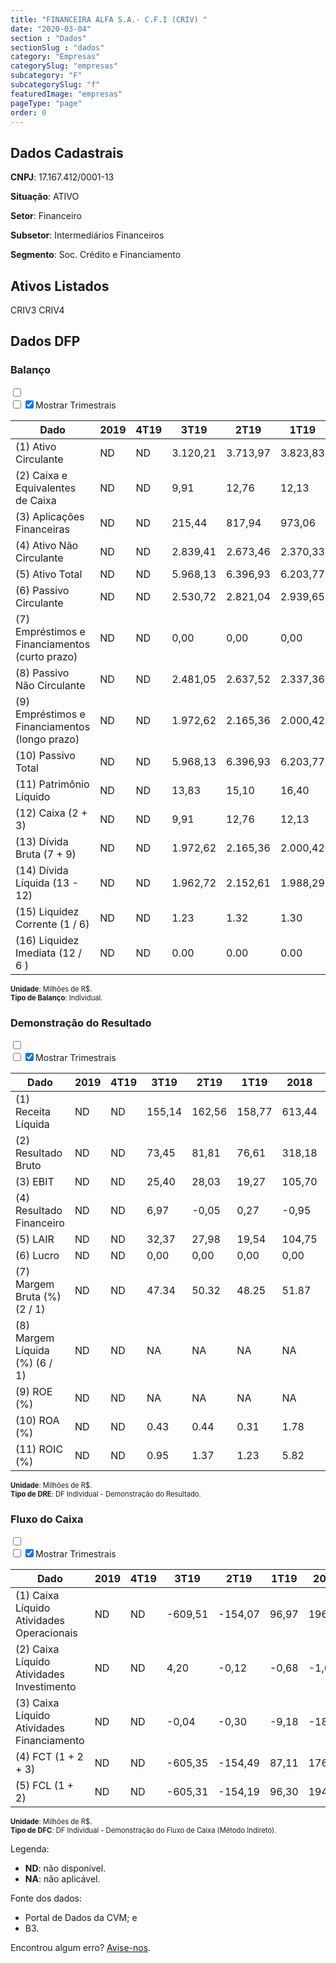 ```yaml
---  
title: "FINANCEIRA ALFA S.A.- C.F.I (CRIV) "  
date: "2020-03-04"  
section : "Dados"  
sectionSlug : "dados"  
category: "Empresas"  
categorySlug: "empresas"  
subcategory: "F"  
subcategorySlug: "f"  
featuredImage: "empresas"  
pageType: "page"  
order: 0  
---
```



## Dados Cadastrais


**CNPJ**: 17.167.412/0001-13

**Situação**: ATIVO

**Setor**: Financeiro

**Subsetor**: Intermediários Financeiros

**Segmento**: Soc. Crédito e Financiamento


## Ativos Listados


CRIV3 CRIV4 


## Dados DFP

### Balanço
  
<input type='checkbox' class='toggleCommand' id='toggleBalanco' name='toggleBalanco'>  
<div class='filter-group-balanco'>  
<div class='check_button_balanco'>  
<label for='toggleBalanco'>  
<input type='checkbox' data-filter-col='trimBalanco'><input type='checkbox' data-filter-col='trimBalanco' checked><span>Mostrar Trimestrais</span>  
</label>  
</div>  
</div>  
<div class='overflow balancoTableWrapper'>  
<table class='balancoTable'>  
<thead>  
<tr>  
<th class='dataHeader fixedLeftColumn'>Dado</th>  
<th>2019</th>  
<th class='trimHeader' data-col='trimBalanco'>4T19</th>  
<th class='trimHeader' data-col='trimBalanco'>3T19</th>  
<th class='trimHeader' data-col='trimBalanco'>2T19</th>  
<th class='trimHeader' data-col='trimBalanco'>1T19</th>  
<th>2018</th>  
<th class='trimHeader' data-col='trimBalanco'>4T18</th>  
<th class='trimHeader' data-col='trimBalanco'>3T18</th>  
<th class='trimHeader' data-col='trimBalanco'>2T18</th>  
<th class='trimHeader' data-col='trimBalanco'>1T18</th>  
<th>2017</th>  
<th class='trimHeader' data-col='trimBalanco'>4T17</th>  
<th class='trimHeader' data-col='trimBalanco'>3T17</th>  
<th class='trimHeader' data-col='trimBalanco'>2T17</th>  
<th class='trimHeader' data-col='trimBalanco'>1T17</th>  
<th>2016</th>  
<th class='trimHeader' data-col='trimBalanco'>4T16</th>  
<th class='trimHeader' data-col='trimBalanco'>3T16</th>  
<th class='trimHeader' data-col='trimBalanco'>2T16</th>  
<th class='trimHeader' data-col='trimBalanco'>1T16</th>  
<th>2015</th>  
<th class='trimHeader' data-col='trimBalanco'>4T15</th>  
<th class='trimHeader' data-col='trimBalanco'>3T15</th>  
<th class='trimHeader' data-col='trimBalanco'>2T15</th>  
<th class='trimHeader' data-col='trimBalanco'>1T15</th>  
<th>2014</th>  
<th class='trimHeader' data-col='trimBalanco'>4T14</th>  
<th class='trimHeader' data-col='trimBalanco'>3T14</th>  
<th class='trimHeader' data-col='trimBalanco'>2T14</th>  
<th class='trimHeader' data-col='trimBalanco'>1T14</th>  
<th>2013</th>  
<th class='trimHeader' data-col='trimBalanco'>4T13</th>  
<th class='trimHeader' data-col='trimBalanco'>3T13</th>  
<th class='trimHeader' data-col='trimBalanco'>2T13</th>  
<th class='trimHeader' data-col='trimBalanco'>1T13</th>  
<th>2012</th>  
<th class='trimHeader' data-col='trimBalanco'>4T12</th>  
<th class='trimHeader' data-col='trimBalanco'>3T12</th>  
<th class='trimHeader' data-col='trimBalanco'>2T12</th>  
<th class='trimHeader' data-col='trimBalanco'>1T12</th>  
<th>2011</th>  
<th class='trimHeader' data-col='trimBalanco'>4T11</th>  
<th class='trimHeader' data-col='trimBalanco'>3T11</th>  
<th class='trimHeader' data-col='trimBalanco'>2T11</th>  
<th class='trimHeader' data-col='trimBalanco'>1T11</th>  
<th>2010</th>  
<th class='trimHeader' data-col='trimBalanco'>4T10</th>  
<th class='trimHeader' data-col='trimBalanco'>3T10</th>  
<th class='trimHeader' data-col='trimBalanco'>2T10</th>  
<th class='trimHeader' data-col='trimBalanco'>1T10</th>  
<th>2009</th>  
<th class='trimHeader' data-col='trimBalanco'>4T09</th>  
<th class='trimHeader' data-col='trimBalanco'>3T09</th>  
<th class='trimHeader' data-col='trimBalanco'>2T09</th>  
<th class='trimHeader' data-col='trimBalanco'>1T09</th>  
</tr>  
</thead>  
<tbody>  
<tr>  
<td class='leftAlignCell rowDescription fixedLeftColumn'>(1) Ativo Circulante</td>  
<td>ND</td>  
<td data-col='trimBalanco' class='trimData'>ND</td>  
<td data-col='trimBalanco' class='trimData'>3.120,21</td>  
<td data-col='trimBalanco' class='trimData'>3.713,97</td>  
<td data-col='trimBalanco' class='trimData'>3.823,83</td>  
<td>3.582,08</td>  
<td data-col='trimBalanco' class='trimData'>3.582,08</td>  
<td data-col='trimBalanco' class='trimData'>3.514,36</td>  
<td data-col='trimBalanco' class='trimData'>3.598,84</td>  
<td data-col='trimBalanco' class='trimData'>3.258,64</td>  
<td>3.380,09</td>  
<td data-col='trimBalanco' class='trimData'>3.380,09</td>  
<td data-col='trimBalanco' class='trimData'>3.048,47</td>  
<td data-col='trimBalanco' class='trimData'>2.524,05</td>  
<td data-col='trimBalanco' class='trimData'>2.432,92</td>  
<td>2.836,76</td>  
<td data-col='trimBalanco' class='trimData'>2.836,76</td>  
<td data-col='trimBalanco' class='trimData'>2.654,85</td>  
<td data-col='trimBalanco' class='trimData'>2.364,86</td>  
<td data-col='trimBalanco' class='trimData'>3.014,51</td>  
<td>2.937,78</td>  
<td data-col='trimBalanco' class='trimData'>2.937,78</td>  
<td data-col='trimBalanco' class='trimData'>3.010,60</td>  
<td data-col='trimBalanco' class='trimData'>3.498,30</td>  
<td data-col='trimBalanco' class='trimData'>3.318,87</td>  
<td>3.128,59</td>  
<td data-col='trimBalanco' class='trimData'>3.128,59</td>  
<td data-col='trimBalanco' class='trimData'>3.336,63</td>  
<td data-col='trimBalanco' class='trimData'>3.352,08</td>  
<td data-col='trimBalanco' class='trimData'>3.851,41</td>  
<td>3.798,09</td>  
<td data-col='trimBalanco' class='trimData'>3.798,09</td>  
<td data-col='trimBalanco' class='trimData'>3.927,52</td>  
<td data-col='trimBalanco' class='trimData'>3.037,17</td>  
<td data-col='trimBalanco' class='trimData'>3.171,44</td>  
<td>3.601,65</td>  
<td data-col='trimBalanco' class='trimData'>3.601,65</td>  
<td data-col='trimBalanco' class='trimData'>2.830,94</td>  
<td data-col='trimBalanco' class='trimData'>3.601,65</td>  
<td data-col='trimBalanco' class='trimData'>2.146,88</td>  
<td>2.213,58</td>  
<td data-col='trimBalanco' class='trimData'>2.213,58</td>  
<td data-col='trimBalanco' class='trimData'>2.190,20</td>  
<td data-col='trimBalanco' class='trimData'>1.743,76</td>  
<td data-col='trimBalanco' class='trimData'>1.667,68</td>  
<td>1.753,35</td>  
<td data-col='trimBalanco' class='trimData'>1.753,35</td>  
<td data-col='trimBalanco' class='trimData'>1.753,35</td>  
<td data-col='trimBalanco' class='trimData'>1.753,35</td>  
<td data-col='trimBalanco' class='trimData'>1.753,35</td>  
<td>1.428,31</td>  
<td data-col='trimBalanco' class='trimData'>1.428,31</td>  
<td data-col='trimBalanco' class='trimData'>ND</td>  
<td data-col='trimBalanco' class='trimData'>ND</td>  
<td data-col='trimBalanco' class='trimData'>ND</td>  
</tr>  
<tr>  
<td class='leftAlignCell rowDescription fixedLeftColumn'>(2) Caixa e Equivalentes de Caixa</td>  
<td>ND</td>  
<td data-col='trimBalanco' class='trimData'>ND</td>  
<td data-col='trimBalanco' class='trimData'>9,91</td>  
<td data-col='trimBalanco' class='trimData'>12,76</td>  
<td data-col='trimBalanco' class='trimData'>12,13</td>  
<td>10,18</td>  
<td data-col='trimBalanco' class='trimData'>10,18</td>  
<td data-col='trimBalanco' class='trimData'>13,32</td>  
<td data-col='trimBalanco' class='trimData'>10,79</td>  
<td data-col='trimBalanco' class='trimData'>11,92</td>  
<td>1,64</td>  
<td data-col='trimBalanco' class='trimData'>1,64</td>  
<td data-col='trimBalanco' class='trimData'>7,71</td>  
<td data-col='trimBalanco' class='trimData'>4,54</td>  
<td data-col='trimBalanco' class='trimData'>6,60</td>  
<td>3,04</td>  
<td data-col='trimBalanco' class='trimData'>3,04</td>  
<td data-col='trimBalanco' class='trimData'>6,28</td>  
<td data-col='trimBalanco' class='trimData'>8,62</td>  
<td data-col='trimBalanco' class='trimData'>14,56</td>  
<td>4,13</td>  
<td data-col='trimBalanco' class='trimData'>4,13</td>  
<td data-col='trimBalanco' class='trimData'>15,61</td>  
<td data-col='trimBalanco' class='trimData'>11,31</td>  
<td data-col='trimBalanco' class='trimData'>4,98</td>  
<td>5,92</td>  
<td data-col='trimBalanco' class='trimData'>5,92</td>  
<td data-col='trimBalanco' class='trimData'>4,76</td>  
<td data-col='trimBalanco' class='trimData'>5,96</td>  
<td data-col='trimBalanco' class='trimData'>1,46</td>  
<td>1,11</td>  
<td data-col='trimBalanco' class='trimData'>1,11</td>  
<td data-col='trimBalanco' class='trimData'>1,73</td>  
<td data-col='trimBalanco' class='trimData'>2,32</td>  
<td data-col='trimBalanco' class='trimData'>2,82</td>  
<td>1,35</td>  
<td data-col='trimBalanco' class='trimData'>1,35</td>  
<td data-col='trimBalanco' class='trimData'>2,21</td>  
<td data-col='trimBalanco' class='trimData'>1,35</td>  
<td data-col='trimBalanco' class='trimData'>2,66</td>  
<td>7,38</td>  
<td data-col='trimBalanco' class='trimData'>7,38</td>  
<td data-col='trimBalanco' class='trimData'>4,38</td>  
<td data-col='trimBalanco' class='trimData'>2,66</td>  
<td data-col='trimBalanco' class='trimData'>2,66</td>  
<td>1,51</td>  
<td data-col='trimBalanco' class='trimData'>1,51</td>  
<td data-col='trimBalanco' class='trimData'>1,51</td>  
<td data-col='trimBalanco' class='trimData'>1,51</td>  
<td data-col='trimBalanco' class='trimData'>1,51</td>  
<td>0,87</td>  
<td data-col='trimBalanco' class='trimData'>0,87</td>  
<td data-col='trimBalanco' class='trimData'>ND</td>  
<td data-col='trimBalanco' class='trimData'>ND</td>  
<td data-col='trimBalanco' class='trimData'>ND</td>  
</tr>  
<tr>  
<td class='leftAlignCell rowDescription fixedLeftColumn'>(3) Aplicações Financeiras</td>  
<td>ND</td>  
<td data-col='trimBalanco' class='trimData'>ND</td>  
<td data-col='trimBalanco' class='trimData'>215,44</td>  
<td data-col='trimBalanco' class='trimData'>817,94</td>  
<td data-col='trimBalanco' class='trimData'>973,06</td>  
<td>887,90</td>  
<td data-col='trimBalanco' class='trimData'>887,90</td>  
<td data-col='trimBalanco' class='trimData'>860,48</td>  
<td data-col='trimBalanco' class='trimData'>715,17</td>  
<td data-col='trimBalanco' class='trimData'>492,03</td>  
<td>720,08</td>  
<td data-col='trimBalanco' class='trimData'>720,08</td>  
<td data-col='trimBalanco' class='trimData'>554,32</td>  
<td data-col='trimBalanco' class='trimData'>185,95</td>  
<td data-col='trimBalanco' class='trimData'>334,46</td>  
<td>787,25</td>  
<td data-col='trimBalanco' class='trimData'>787,25</td>  
<td data-col='trimBalanco' class='trimData'>613,14</td>  
<td data-col='trimBalanco' class='trimData'>231,03</td>  
<td data-col='trimBalanco' class='trimData'>872,80</td>  
<td>438,97</td>  
<td data-col='trimBalanco' class='trimData'>438,97</td>  
<td data-col='trimBalanco' class='trimData'>570,17</td>  
<td data-col='trimBalanco' class='trimData'>984,77</td>  
<td data-col='trimBalanco' class='trimData'>834,97</td>  
<td>634,28</td>  
<td data-col='trimBalanco' class='trimData'>634,28</td>  
<td data-col='trimBalanco' class='trimData'>787,49</td>  
<td data-col='trimBalanco' class='trimData'>659,60</td>  
<td data-col='trimBalanco' class='trimData'>1.315,05</td>  
<td>1.220,87</td>  
<td data-col='trimBalanco' class='trimData'>1.220,87</td>  
<td data-col='trimBalanco' class='trimData'>1.395,96</td>  
<td data-col='trimBalanco' class='trimData'>514,86</td>  
<td data-col='trimBalanco' class='trimData'>680,48</td>  
<td>1.250,30</td>  
<td data-col='trimBalanco' class='trimData'>1.250,30</td>  
<td data-col='trimBalanco' class='trimData'>529,74</td>  
<td data-col='trimBalanco' class='trimData'>1.250,30</td>  
<td data-col='trimBalanco' class='trimData'>403,77</td>  
<td>617,03</td>  
<td data-col='trimBalanco' class='trimData'>617,03</td>  
<td data-col='trimBalanco' class='trimData'>609,84</td>  
<td data-col='trimBalanco' class='trimData'>411,75</td>  
<td data-col='trimBalanco' class='trimData'>450,99</td>  
<td>551,57</td>  
<td data-col='trimBalanco' class='trimData'>551,57</td>  
<td data-col='trimBalanco' class='trimData'>551,57</td>  
<td data-col='trimBalanco' class='trimData'>551,57</td>  
<td data-col='trimBalanco' class='trimData'>551,57</td>  
<td>439,96</td>  
<td data-col='trimBalanco' class='trimData'>439,96</td>  
<td data-col='trimBalanco' class='trimData'>ND</td>  
<td data-col='trimBalanco' class='trimData'>ND</td>  
<td data-col='trimBalanco' class='trimData'>ND</td>  
</tr>  
<tr>  
<td class='leftAlignCell rowDescription fixedLeftColumn'>(4) Ativo Não Circulante</td>  
<td>ND</td>  
<td data-col='trimBalanco' class='trimData'>ND</td>  
<td data-col='trimBalanco' class='trimData'>2.839,41</td>  
<td data-col='trimBalanco' class='trimData'>2.673,46</td>  
<td data-col='trimBalanco' class='trimData'>2.370,33</td>  
<td>2.345,62</td>  
<td data-col='trimBalanco' class='trimData'>2.345,62</td>  
<td data-col='trimBalanco' class='trimData'>2.145,48</td>  
<td data-col='trimBalanco' class='trimData'>2.137,84</td>  
<td data-col='trimBalanco' class='trimData'>2.165,87</td>  
<td>1.986,25</td>  
<td data-col='trimBalanco' class='trimData'>1.986,25</td>  
<td data-col='trimBalanco' class='trimData'>1.956,10</td>  
<td data-col='trimBalanco' class='trimData'>1.812,38</td>  
<td data-col='trimBalanco' class='trimData'>1.810,32</td>  
<td>1.778,44</td>  
<td data-col='trimBalanco' class='trimData'>1.778,44</td>  
<td data-col='trimBalanco' class='trimData'>1.859,39</td>  
<td data-col='trimBalanco' class='trimData'>1.848,40</td>  
<td data-col='trimBalanco' class='trimData'>1.883,41</td>  
<td>1.996,06</td>  
<td data-col='trimBalanco' class='trimData'>1.996,06</td>  
<td data-col='trimBalanco' class='trimData'>2.016,97</td>  
<td data-col='trimBalanco' class='trimData'>1.940,46</td>  
<td data-col='trimBalanco' class='trimData'>1.987,50</td>  
<td>2.007,26</td>  
<td data-col='trimBalanco' class='trimData'>2.007,26</td>  
<td data-col='trimBalanco' class='trimData'>2.045,16</td>  
<td data-col='trimBalanco' class='trimData'>1.923,65</td>  
<td data-col='trimBalanco' class='trimData'>2.039,50</td>  
<td>2.095,47</td>  
<td data-col='trimBalanco' class='trimData'>2.095,47</td>  
<td data-col='trimBalanco' class='trimData'>2.191,31</td>  
<td data-col='trimBalanco' class='trimData'>2.316,16</td>  
<td data-col='trimBalanco' class='trimData'>2.378,82</td>  
<td>2.483,79</td>  
<td data-col='trimBalanco' class='trimData'>2.483,79</td>  
<td data-col='trimBalanco' class='trimData'>2.285,51</td>  
<td data-col='trimBalanco' class='trimData'>2.483,79</td>  
<td data-col='trimBalanco' class='trimData'>1.881,18</td>  
<td>1.757,76</td>  
<td data-col='trimBalanco' class='trimData'>1.757,76</td>  
<td data-col='trimBalanco' class='trimData'>1.526,90</td>  
<td data-col='trimBalanco' class='trimData'>1.402,99</td>  
<td data-col='trimBalanco' class='trimData'>1.305,32</td>  
<td>1.245,91</td>  
<td data-col='trimBalanco' class='trimData'>1.245,91</td>  
<td data-col='trimBalanco' class='trimData'>1.245,91</td>  
<td data-col='trimBalanco' class='trimData'>1.245,91</td>  
<td data-col='trimBalanco' class='trimData'>1.245,91</td>  
<td>1.343,00</td>  
<td data-col='trimBalanco' class='trimData'>1.343,00</td>  
<td data-col='trimBalanco' class='trimData'>ND</td>  
<td data-col='trimBalanco' class='trimData'>ND</td>  
<td data-col='trimBalanco' class='trimData'>ND</td>  
</tr>  
<tr>  
<td class='leftAlignCell rowDescription fixedLeftColumn'>(5) Ativo Total</td>  
<td>ND</td>  
<td data-col='trimBalanco' class='trimData'>ND</td>  
<td data-col='trimBalanco' class='trimData'>5.968,13</td>  
<td data-col='trimBalanco' class='trimData'>6.396,93</td>  
<td data-col='trimBalanco' class='trimData'>6.203,77</td>  
<td>5.936,98</td>  
<td data-col='trimBalanco' class='trimData'>5.936,98</td>  
<td data-col='trimBalanco' class='trimData'>5.668,78</td>  
<td data-col='trimBalanco' class='trimData'>5.744,71</td>  
<td data-col='trimBalanco' class='trimData'>5.432,54</td>  
<td>5.374,29</td>  
<td data-col='trimBalanco' class='trimData'>5.374,29</td>  
<td data-col='trimBalanco' class='trimData'>5.012,01</td>  
<td data-col='trimBalanco' class='trimData'>4.344,00</td>  
<td data-col='trimBalanco' class='trimData'>4.251,38</td>  
<td>4.622,92</td>  
<td data-col='trimBalanco' class='trimData'>4.622,92</td>  
<td data-col='trimBalanco' class='trimData'>4.521,74</td>  
<td data-col='trimBalanco' class='trimData'>4.220,72</td>  
<td data-col='trimBalanco' class='trimData'>4.905,29</td>  
<td>4.940,42</td>  
<td data-col='trimBalanco' class='trimData'>4.940,42</td>  
<td data-col='trimBalanco' class='trimData'>5.033,86</td>  
<td data-col='trimBalanco' class='trimData'>5.445,17</td>  
<td data-col='trimBalanco' class='trimData'>5.312,53</td>  
<td>5.142,27</td>  
<td data-col='trimBalanco' class='trimData'>5.142,27</td>  
<td data-col='trimBalanco' class='trimData'>5.388,31</td>  
<td data-col='trimBalanco' class='trimData'>5.281,66</td>  
<td data-col='trimBalanco' class='trimData'>5.897,13</td>  
<td>5.899,83</td>  
<td data-col='trimBalanco' class='trimData'>5.899,83</td>  
<td data-col='trimBalanco' class='trimData'>6.125,48</td>  
<td data-col='trimBalanco' class='trimData'>5.359,71</td>  
<td data-col='trimBalanco' class='trimData'>5.556,07</td>  
<td>6.091,01</td>  
<td data-col='trimBalanco' class='trimData'>6.091,01</td>  
<td data-col='trimBalanco' class='trimData'>5.122,02</td>  
<td data-col='trimBalanco' class='trimData'>6.091,01</td>  
<td data-col='trimBalanco' class='trimData'>4.033,47</td>  
<td>3.976,78</td>  
<td data-col='trimBalanco' class='trimData'>3.976,78</td>  
<td data-col='trimBalanco' class='trimData'>3.722,74</td>  
<td data-col='trimBalanco' class='trimData'>3.152,12</td>  
<td data-col='trimBalanco' class='trimData'>2.978,38</td>  
<td>3.004,83</td>  
<td data-col='trimBalanco' class='trimData'>3.004,83</td>  
<td data-col='trimBalanco' class='trimData'>3.004,83</td>  
<td data-col='trimBalanco' class='trimData'>3.004,83</td>  
<td data-col='trimBalanco' class='trimData'>3.004,83</td>  
<td>2.777,97</td>  
<td data-col='trimBalanco' class='trimData'>2.777,97</td>  
<td data-col='trimBalanco' class='trimData'>ND</td>  
<td data-col='trimBalanco' class='trimData'>ND</td>  
<td data-col='trimBalanco' class='trimData'>ND</td>  
</tr>  
<tr>  
<td class='leftAlignCell rowDescription fixedLeftColumn'>(6) Passivo Circulante</td>  
<td>ND</td>  
<td data-col='trimBalanco' class='trimData'>ND</td>  
<td data-col='trimBalanco' class='trimData'>2.530,72</td>  
<td data-col='trimBalanco' class='trimData'>2.821,04</td>  
<td data-col='trimBalanco' class='trimData'>2.939,65</td>  
<td>2.623,13</td>  
<td data-col='trimBalanco' class='trimData'>2.623,13</td>  
<td data-col='trimBalanco' class='trimData'>2.190,76</td>  
<td data-col='trimBalanco' class='trimData'>1.648,52</td>  
<td data-col='trimBalanco' class='trimData'>886,37</td>  
<td>954,54</td>  
<td data-col='trimBalanco' class='trimData'>954,54</td>  
<td data-col='trimBalanco' class='trimData'>1.157,00</td>  
<td data-col='trimBalanco' class='trimData'>1.855,85</td>  
<td data-col='trimBalanco' class='trimData'>2.074,17</td>  
<td>2.478,27</td>  
<td data-col='trimBalanco' class='trimData'>2.478,27</td>  
<td data-col='trimBalanco' class='trimData'>2.364,01</td>  
<td data-col='trimBalanco' class='trimData'>1.348,22</td>  
<td data-col='trimBalanco' class='trimData'>2.033,87</td>  
<td>1.965,54</td>  
<td data-col='trimBalanco' class='trimData'>1.965,54</td>  
<td data-col='trimBalanco' class='trimData'>2.238,42</td>  
<td data-col='trimBalanco' class='trimData'>3.342,37</td>  
<td data-col='trimBalanco' class='trimData'>2.612,47</td>  
<td>2.632,66</td>  
<td data-col='trimBalanco' class='trimData'>2.632,66</td>  
<td data-col='trimBalanco' class='trimData'>2.792,25</td>  
<td data-col='trimBalanco' class='trimData'>2.178,74</td>  
<td data-col='trimBalanco' class='trimData'>2.697,67</td>  
<td>2.556,44</td>  
<td data-col='trimBalanco' class='trimData'>2.556,44</td>  
<td data-col='trimBalanco' class='trimData'>2.307,94</td>  
<td data-col='trimBalanco' class='trimData'>1.876,96</td>  
<td data-col='trimBalanco' class='trimData'>1.737,53</td>  
<td>2.270,54</td>  
<td data-col='trimBalanco' class='trimData'>2.270,54</td>  
<td data-col='trimBalanco' class='trimData'>1.757,79</td>  
<td data-col='trimBalanco' class='trimData'>2.270,54</td>  
<td data-col='trimBalanco' class='trimData'>1.506,11</td>  
<td>1.070,45</td>  
<td data-col='trimBalanco' class='trimData'>1.070,45</td>  
<td data-col='trimBalanco' class='trimData'>1.131,74</td>  
<td data-col='trimBalanco' class='trimData'>1.082,65</td>  
<td data-col='trimBalanco' class='trimData'>779,00</td>  
<td>772,39</td>  
<td data-col='trimBalanco' class='trimData'>772,39</td>  
<td data-col='trimBalanco' class='trimData'>772,39</td>  
<td data-col='trimBalanco' class='trimData'>772,39</td>  
<td data-col='trimBalanco' class='trimData'>772,39</td>  
<td>568,65</td>  
<td data-col='trimBalanco' class='trimData'>568,65</td>  
<td data-col='trimBalanco' class='trimData'>ND</td>  
<td data-col='trimBalanco' class='trimData'>ND</td>  
<td data-col='trimBalanco' class='trimData'>ND</td>  
</tr>  
<tr>  
<td class='leftAlignCell rowDescription fixedLeftColumn'>(7) Empréstimos e Financiamentos (curto prazo)</td>  
<td>ND</td>  
<td data-col='trimBalanco' class='trimData'>ND</td>  
<td data-col='trimBalanco' class='trimData'>0,00</td>  
<td data-col='trimBalanco' class='trimData'>0,00</td>  
<td data-col='trimBalanco' class='trimData'>0,00</td>  
<td>0,00</td>  
<td data-col='trimBalanco' class='trimData'>0,00</td>  
<td data-col='trimBalanco' class='trimData'>0,00</td>  
<td data-col='trimBalanco' class='trimData'>0,00</td>  
<td data-col='trimBalanco' class='trimData'>0,00</td>  
<td>0,00</td>  
<td data-col='trimBalanco' class='trimData'>0,00</td>  
<td data-col='trimBalanco' class='trimData'>0,00</td>  
<td data-col='trimBalanco' class='trimData'>0,00</td>  
<td data-col='trimBalanco' class='trimData'>0,00</td>  
<td>0,00</td>  
<td data-col='trimBalanco' class='trimData'>0,00</td>  
<td data-col='trimBalanco' class='trimData'>0,00</td>  
<td data-col='trimBalanco' class='trimData'>0,00</td>  
<td data-col='trimBalanco' class='trimData'>0,00</td>  
<td>0,00</td>  
<td data-col='trimBalanco' class='trimData'>0,00</td>  
<td data-col='trimBalanco' class='trimData'>0,00</td>  
<td data-col='trimBalanco' class='trimData'>0,00</td>  
<td data-col='trimBalanco' class='trimData'>0,00</td>  
<td>0,00</td>  
<td data-col='trimBalanco' class='trimData'>0,00</td>  
<td data-col='trimBalanco' class='trimData'>0,00</td>  
<td data-col='trimBalanco' class='trimData'>0,00</td>  
<td data-col='trimBalanco' class='trimData'>0,00</td>  
<td>0,00</td>  
<td data-col='trimBalanco' class='trimData'>0,00</td>  
<td data-col='trimBalanco' class='trimData'>0,00</td>  
<td data-col='trimBalanco' class='trimData'>0,00</td>  
<td data-col='trimBalanco' class='trimData'>0,00</td>  
<td>0,00</td>  
<td data-col='trimBalanco' class='trimData'>0,00</td>  
<td data-col='trimBalanco' class='trimData'>0,00</td>  
<td data-col='trimBalanco' class='trimData'>0,00</td>  
<td data-col='trimBalanco' class='trimData'>0,00</td>  
<td>0,00</td>  
<td data-col='trimBalanco' class='trimData'>0,00</td>  
<td data-col='trimBalanco' class='trimData'>0,00</td>  
<td data-col='trimBalanco' class='trimData'>0,00</td>  
<td data-col='trimBalanco' class='trimData'>0,00</td>  
<td>0,00</td>  
<td data-col='trimBalanco' class='trimData'>0,00</td>  
<td data-col='trimBalanco' class='trimData'>0,00</td>  
<td data-col='trimBalanco' class='trimData'>0,00</td>  
<td data-col='trimBalanco' class='trimData'>0,00</td>  
<td>0,00</td>  
<td data-col='trimBalanco' class='trimData'>0,00</td>  
<td data-col='trimBalanco' class='trimData'>ND</td>  
<td data-col='trimBalanco' class='trimData'>ND</td>  
<td data-col='trimBalanco' class='trimData'>ND</td>  
</tr>  
<tr>  
<td class='leftAlignCell rowDescription fixedLeftColumn'>(8) Passivo Não Circulante</td>  
<td>ND</td>  
<td data-col='trimBalanco' class='trimData'>ND</td>  
<td data-col='trimBalanco' class='trimData'>2.481,05</td>  
<td data-col='trimBalanco' class='trimData'>2.637,52</td>  
<td data-col='trimBalanco' class='trimData'>2.337,36</td>  
<td>2.395,67</td>  
<td data-col='trimBalanco' class='trimData'>2.395,67</td>  
<td data-col='trimBalanco' class='trimData'>2.572,05</td>  
<td data-col='trimBalanco' class='trimData'>3.199,72</td>  
<td data-col='trimBalanco' class='trimData'>3.659,95</td>  
<td>3.550,48</td>  
<td data-col='trimBalanco' class='trimData'>3.550,48</td>  
<td data-col='trimBalanco' class='trimData'>2.997,22</td>  
<td data-col='trimBalanco' class='trimData'>1.653,68</td>  
<td data-col='trimBalanco' class='trimData'>1.351,35</td>  
<td>1.327,59</td>  
<td data-col='trimBalanco' class='trimData'>1.327,59</td>  
<td data-col='trimBalanco' class='trimData'>1.338,10</td>  
<td data-col='trimBalanco' class='trimData'>2.057,06</td>  
<td data-col='trimBalanco' class='trimData'>2.055,55</td>  
<td>2.165,02</td>  
<td data-col='trimBalanco' class='trimData'>2.165,02</td>  
<td data-col='trimBalanco' class='trimData'>1.984,60</td>  
<td data-col='trimBalanco' class='trimData'>1.292,92</td>  
<td data-col='trimBalanco' class='trimData'>1.895,09</td>  
<td>1.713,92</td>  
<td data-col='trimBalanco' class='trimData'>1.713,92</td>  
<td data-col='trimBalanco' class='trimData'>1.804,24</td>  
<td data-col='trimBalanco' class='trimData'>2.323,75</td>  
<td data-col='trimBalanco' class='trimData'>2.431,85</td>  
<td>2.586,09</td>  
<td data-col='trimBalanco' class='trimData'>2.586,09</td>  
<td data-col='trimBalanco' class='trimData'>3.069,76</td>  
<td data-col='trimBalanco' class='trimData'>2.745,18</td>  
<td data-col='trimBalanco' class='trimData'>3.086,33</td>  
<td>3.105,56</td>  
<td data-col='trimBalanco' class='trimData'>3.105,56</td>  
<td data-col='trimBalanco' class='trimData'>2.657,86</td>  
<td data-col='trimBalanco' class='trimData'>3.105,56</td>  
<td data-col='trimBalanco' class='trimData'>1.866,14</td>  
<td>2.264,67</td>  
<td data-col='trimBalanco' class='trimData'>2.264,67</td>  
<td data-col='trimBalanco' class='trimData'>1.958,48</td>  
<td data-col='trimBalanco' class='trimData'>1.458,77</td>  
<td data-col='trimBalanco' class='trimData'>1.603,54</td>  
<td>1.649,52</td>  
<td data-col='trimBalanco' class='trimData'>1.649,52</td>  
<td data-col='trimBalanco' class='trimData'>1.649,52</td>  
<td data-col='trimBalanco' class='trimData'>1.649,52</td>  
<td data-col='trimBalanco' class='trimData'>1.649,52</td>  
<td>1.673,24</td>  
<td data-col='trimBalanco' class='trimData'>1.673,24</td>  
<td data-col='trimBalanco' class='trimData'>ND</td>  
<td data-col='trimBalanco' class='trimData'>ND</td>  
<td data-col='trimBalanco' class='trimData'>ND</td>  
</tr>  
<tr>  
<td class='leftAlignCell rowDescription fixedLeftColumn'>(9) Empréstimos e Financiamentos (longo prazo)</td>  
<td>ND</td>  
<td data-col='trimBalanco' class='trimData'>ND</td>  
<td data-col='trimBalanco' class='trimData'>1.972,62</td>  
<td data-col='trimBalanco' class='trimData'>2.165,36</td>  
<td data-col='trimBalanco' class='trimData'>2.000,42</td>  
<td>2.078,13</td>  
<td data-col='trimBalanco' class='trimData'>2.078,13</td>  
<td data-col='trimBalanco' class='trimData'>2.402,63</td>  
<td data-col='trimBalanco' class='trimData'>3.002,59</td>  
<td data-col='trimBalanco' class='trimData'>3.345,14</td>  
<td>3.278,68</td>  
<td data-col='trimBalanco' class='trimData'>3.278,68</td>  
<td data-col='trimBalanco' class='trimData'>2.715,60</td>  
<td data-col='trimBalanco' class='trimData'>1.432,69</td>  
<td data-col='trimBalanco' class='trimData'>1.113,31</td>  
<td>1.145,67</td>  
<td data-col='trimBalanco' class='trimData'>1.145,67</td>  
<td data-col='trimBalanco' class='trimData'>1.160,99</td>  
<td data-col='trimBalanco' class='trimData'>1.873,17</td>  
<td data-col='trimBalanco' class='trimData'>1.849,17</td>  
<td>1.891,15</td>  
<td data-col='trimBalanco' class='trimData'>1.891,15</td>  
<td data-col='trimBalanco' class='trimData'>1.711,62</td>  
<td data-col='trimBalanco' class='trimData'>1.044,88</td>  
<td data-col='trimBalanco' class='trimData'>1.644,82</td>  
<td>1.518,27</td>  
<td data-col='trimBalanco' class='trimData'>1.518,27</td>  
<td data-col='trimBalanco' class='trimData'>1.591,90</td>  
<td data-col='trimBalanco' class='trimData'>2.129,79</td>  
<td data-col='trimBalanco' class='trimData'>2.187,98</td>  
<td>2.315,50</td>  
<td data-col='trimBalanco' class='trimData'>2.315,50</td>  
<td data-col='trimBalanco' class='trimData'>2.749,76</td>  
<td data-col='trimBalanco' class='trimData'>2.353,11</td>  
<td data-col='trimBalanco' class='trimData'>2.613,73</td>  
<td>2.536,85</td>  
<td data-col='trimBalanco' class='trimData'>2.536,85</td>  
<td data-col='trimBalanco' class='trimData'>2.175,46</td>  
<td data-col='trimBalanco' class='trimData'>2.536,85</td>  
<td data-col='trimBalanco' class='trimData'>1.204,99</td>  
<td>1.543,09</td>  
<td data-col='trimBalanco' class='trimData'>1.543,09</td>  
<td data-col='trimBalanco' class='trimData'>1.043,44</td>  
<td data-col='trimBalanco' class='trimData'>726,85</td>  
<td data-col='trimBalanco' class='trimData'>588,45</td>  
<td>422,29</td>  
<td data-col='trimBalanco' class='trimData'>422,29</td>  
<td data-col='trimBalanco' class='trimData'>422,29</td>  
<td data-col='trimBalanco' class='trimData'>422,29</td>  
<td data-col='trimBalanco' class='trimData'>422,29</td>  
<td>118,37</td>  
<td data-col='trimBalanco' class='trimData'>118,37</td>  
<td data-col='trimBalanco' class='trimData'>ND</td>  
<td data-col='trimBalanco' class='trimData'>ND</td>  
<td data-col='trimBalanco' class='trimData'>ND</td>  
</tr>  
<tr>  
<td class='leftAlignCell rowDescription fixedLeftColumn'>(10) Passivo Total</td>  
<td>ND</td>  
<td data-col='trimBalanco' class='trimData'>ND</td>  
<td data-col='trimBalanco' class='trimData'>5.968,13</td>  
<td data-col='trimBalanco' class='trimData'>6.396,93</td>  
<td data-col='trimBalanco' class='trimData'>6.203,77</td>  
<td>5.936,98</td>  
<td data-col='trimBalanco' class='trimData'>5.936,98</td>  
<td data-col='trimBalanco' class='trimData'>5.668,78</td>  
<td data-col='trimBalanco' class='trimData'>5.744,71</td>  
<td data-col='trimBalanco' class='trimData'>5.432,54</td>  
<td>5.374,29</td>  
<td data-col='trimBalanco' class='trimData'>5.374,29</td>  
<td data-col='trimBalanco' class='trimData'>5.012,01</td>  
<td data-col='trimBalanco' class='trimData'>4.344,00</td>  
<td data-col='trimBalanco' class='trimData'>4.251,38</td>  
<td>4.622,92</td>  
<td data-col='trimBalanco' class='trimData'>4.622,92</td>  
<td data-col='trimBalanco' class='trimData'>4.521,74</td>  
<td data-col='trimBalanco' class='trimData'>4.220,72</td>  
<td data-col='trimBalanco' class='trimData'>4.905,29</td>  
<td>4.940,42</td>  
<td data-col='trimBalanco' class='trimData'>4.940,42</td>  
<td data-col='trimBalanco' class='trimData'>5.033,86</td>  
<td data-col='trimBalanco' class='trimData'>5.445,17</td>  
<td data-col='trimBalanco' class='trimData'>5.312,53</td>  
<td>5.142,27</td>  
<td data-col='trimBalanco' class='trimData'>5.142,27</td>  
<td data-col='trimBalanco' class='trimData'>5.388,31</td>  
<td data-col='trimBalanco' class='trimData'>5.281,66</td>  
<td data-col='trimBalanco' class='trimData'>5.897,13</td>  
<td>5.899,83</td>  
<td data-col='trimBalanco' class='trimData'>5.899,83</td>  
<td data-col='trimBalanco' class='trimData'>6.125,48</td>  
<td data-col='trimBalanco' class='trimData'>5.359,71</td>  
<td data-col='trimBalanco' class='trimData'>5.556,07</td>  
<td>6.091,01</td>  
<td data-col='trimBalanco' class='trimData'>6.091,01</td>  
<td data-col='trimBalanco' class='trimData'>5.122,02</td>  
<td data-col='trimBalanco' class='trimData'>6.091,01</td>  
<td data-col='trimBalanco' class='trimData'>4.033,47</td>  
<td>3.976,78</td>  
<td data-col='trimBalanco' class='trimData'>3.976,78</td>  
<td data-col='trimBalanco' class='trimData'>3.722,74</td>  
<td data-col='trimBalanco' class='trimData'>3.152,12</td>  
<td data-col='trimBalanco' class='trimData'>2.978,38</td>  
<td>3.004,83</td>  
<td data-col='trimBalanco' class='trimData'>3.004,83</td>  
<td data-col='trimBalanco' class='trimData'>3.004,83</td>  
<td data-col='trimBalanco' class='trimData'>3.004,83</td>  
<td data-col='trimBalanco' class='trimData'>3.004,83</td>  
<td>2.777,97</td>  
<td data-col='trimBalanco' class='trimData'>2.777,97</td>  
<td data-col='trimBalanco' class='trimData'>ND</td>  
<td data-col='trimBalanco' class='trimData'>ND</td>  
<td data-col='trimBalanco' class='trimData'>ND</td>  
</tr>  
<tr>  
<td class='leftAlignCell rowDescription fixedLeftColumn'>(11) Patrimônio Líquido</td>  
<td>ND</td>  
<td data-col='trimBalanco' class='trimData'>ND</td>  
<td data-col='trimBalanco' class='trimData'>13,83</td>  
<td data-col='trimBalanco' class='trimData'>15,10</td>  
<td data-col='trimBalanco' class='trimData'>16,40</td>  
<td>19,12</td>  
<td data-col='trimBalanco' class='trimData'>19,12</td>  
<td data-col='trimBalanco' class='trimData'>19,61</td>  
<td data-col='trimBalanco' class='trimData'>22,13</td>  
<td data-col='trimBalanco' class='trimData'>20,22</td>  
<td>18,26</td>  
<td data-col='trimBalanco' class='trimData'>18,26</td>  
<td data-col='trimBalanco' class='trimData'>16,16</td>  
<td data-col='trimBalanco' class='trimData'>14,37</td>  
<td data-col='trimBalanco' class='trimData'>10,81</td>  
<td>12,30</td>  
<td data-col='trimBalanco' class='trimData'>12,30</td>  
<td data-col='trimBalanco' class='trimData'>17,89</td>  
<td data-col='trimBalanco' class='trimData'>22,28</td>  
<td data-col='trimBalanco' class='trimData'>25,57</td>  
<td>28,11</td>  
<td data-col='trimBalanco' class='trimData'>28,11</td>  
<td data-col='trimBalanco' class='trimData'>32,10</td>  
<td data-col='trimBalanco' class='trimData'>32,23</td>  
<td data-col='trimBalanco' class='trimData'>31,04</td>  
<td>29,77</td>  
<td data-col='trimBalanco' class='trimData'>29,77</td>  
<td data-col='trimBalanco' class='trimData'>29,94</td>  
<td data-col='trimBalanco' class='trimData'>26,09</td>  
<td data-col='trimBalanco' class='trimData'>16,62</td>  
<td>14,11</td>  
<td data-col='trimBalanco' class='trimData'>14,11</td>  
<td data-col='trimBalanco' class='trimData'>12,03</td>  
<td data-col='trimBalanco' class='trimData'>12,12</td>  
<td data-col='trimBalanco' class='trimData'>11,60</td>  
<td>11,07</td>  
<td data-col='trimBalanco' class='trimData'>11,07</td>  
<td data-col='trimBalanco' class='trimData'>10,30</td>  
<td data-col='trimBalanco' class='trimData'>11,07</td>  
<td data-col='trimBalanco' class='trimData'>6,72</td>  
<td>6,31</td>  
<td data-col='trimBalanco' class='trimData'>6,31</td>  
<td data-col='trimBalanco' class='trimData'>6,66</td>  
<td data-col='trimBalanco' class='trimData'>4,92</td>  
<td data-col='trimBalanco' class='trimData'>4,10</td>  
<td>3,44</td>  
<td data-col='trimBalanco' class='trimData'>3,44</td>  
<td data-col='trimBalanco' class='trimData'>3,44</td>  
<td data-col='trimBalanco' class='trimData'>3,44</td>  
<td data-col='trimBalanco' class='trimData'>3,44</td>  
<td>1,27</td>  
<td data-col='trimBalanco' class='trimData'>1,27</td>  
<td data-col='trimBalanco' class='trimData'>ND</td>  
<td data-col='trimBalanco' class='trimData'>ND</td>  
<td data-col='trimBalanco' class='trimData'>ND</td>  
</tr>  
<tr>  
<td class='leftAlignCell rowDescription fixedLeftColumn'>(12) Caixa (2 + 3)</td>  
<td>ND</td>  
<td data-col='trimBalanco' class='trimData'>ND</td>  
<td class='positiveNumber trimData' data-col='trimBalanco'>9,91</td>  
<td class='positiveNumber trimData' data-col='trimBalanco'>12,76</td>  
<td class='positiveNumber trimData' data-col='trimBalanco'>12,13</td>  
<td class='positiveNumber'>898,08</td>  
<td class='positiveNumber trimData' data-col='trimBalanco'>10,18</td>  
<td class='positiveNumber trimData' data-col='trimBalanco'>13,32</td>  
<td class='positiveNumber trimData' data-col='trimBalanco'>10,79</td>  
<td class='positiveNumber trimData' data-col='trimBalanco'>11,92</td>  
<td class='positiveNumber'>721,72</td>  
<td class='positiveNumber trimData' data-col='trimBalanco'>1,64</td>  
<td class='positiveNumber trimData' data-col='trimBalanco'>7,71</td>  
<td class='positiveNumber trimData' data-col='trimBalanco'>4,54</td>  
<td class='positiveNumber trimData' data-col='trimBalanco'>6,60</td>  
<td class='positiveNumber'>790,29</td>  
<td class='positiveNumber trimData' data-col='trimBalanco'>3,04</td>  
<td class='positiveNumber trimData' data-col='trimBalanco'>6,28</td>  
<td class='positiveNumber trimData' data-col='trimBalanco'>8,62</td>  
<td class='positiveNumber trimData' data-col='trimBalanco'>14,56</td>  
<td class='positiveNumber'>443,10</td>  
<td class='positiveNumber trimData' data-col='trimBalanco'>4,13</td>  
<td class='positiveNumber trimData' data-col='trimBalanco'>15,61</td>  
<td class='positiveNumber trimData' data-col='trimBalanco'>11,31</td>  
<td class='positiveNumber trimData' data-col='trimBalanco'>4,98</td>  
<td class='positiveNumber'>640,20</td>  
<td class='positiveNumber trimData' data-col='trimBalanco'>5,92</td>  
<td class='positiveNumber trimData' data-col='trimBalanco'>4,76</td>  
<td class='positiveNumber trimData' data-col='trimBalanco'>5,96</td>  
<td class='positiveNumber trimData' data-col='trimBalanco'>1,46</td>  
<td class='positiveNumber'>1.221,98</td>  
<td class='positiveNumber trimData' data-col='trimBalanco'>1,11</td>  
<td class='positiveNumber trimData' data-col='trimBalanco'>1,73</td>  
<td class='positiveNumber trimData' data-col='trimBalanco'>2,32</td>  
<td class='positiveNumber trimData' data-col='trimBalanco'>2,82</td>  
<td class='positiveNumber'>1.251,66</td>  
<td class='positiveNumber trimData' data-col='trimBalanco'>1,35</td>  
<td class='positiveNumber trimData' data-col='trimBalanco'>2,21</td>  
<td class='positiveNumber trimData' data-col='trimBalanco'>1,35</td>  
<td class='positiveNumber trimData' data-col='trimBalanco'>2,66</td>  
<td class='positiveNumber'>624,41</td>  
<td class='positiveNumber trimData' data-col='trimBalanco'>7,38</td>  
<td class='positiveNumber trimData' data-col='trimBalanco'>4,38</td>  
<td class='positiveNumber trimData' data-col='trimBalanco'>2,66</td>  
<td class='positiveNumber trimData' data-col='trimBalanco'>2,66</td>  
<td class='positiveNumber'>553,08</td>  
<td class='positiveNumber trimData' data-col='trimBalanco'>1,51</td>  
<td class='positiveNumber trimData' data-col='trimBalanco'>1,51</td>  
<td class='positiveNumber trimData' data-col='trimBalanco'>1,51</td>  
<td class='positiveNumber trimData' data-col='trimBalanco'>1,51</td>  
<td class='positiveNumber'>440,83</td>  
<td class='positiveNumber trimData' data-col='trimBalanco'>0,87</td>  
<td data-col='trimBalanco' class='trimData'>ND</td>  
<td data-col='trimBalanco' class='trimData'>ND</td>  
<td data-col='trimBalanco' class='trimData'>ND</td>  
</tr>  
<tr>  
<td class='leftAlignCell rowDescription fixedLeftColumn'>(13) Dívida Bruta (7 + 9)</td>  
<td>ND</td>  
<td data-col='trimBalanco' class='trimData'>ND</td>  
<td class='negativeNumber trimData' data-col='trimBalanco'>1.972,62</td>  
<td class='negativeNumber trimData' data-col='trimBalanco'>2.165,36</td>  
<td class='negativeNumber trimData' data-col='trimBalanco'>2.000,42</td>  
<td class='negativeNumber'>2.078,13</td>  
<td class='negativeNumber trimData' data-col='trimBalanco'>2.078,13</td>  
<td class='negativeNumber trimData' data-col='trimBalanco'>2.402,63</td>  
<td class='negativeNumber trimData' data-col='trimBalanco'>3.002,59</td>  
<td class='negativeNumber trimData' data-col='trimBalanco'>3.345,14</td>  
<td class='negativeNumber'>3.278,68</td>  
<td class='negativeNumber trimData' data-col='trimBalanco'>3.278,68</td>  
<td class='negativeNumber trimData' data-col='trimBalanco'>2.715,60</td>  
<td class='negativeNumber trimData' data-col='trimBalanco'>1.432,69</td>  
<td class='negativeNumber trimData' data-col='trimBalanco'>1.113,31</td>  
<td class='negativeNumber'>1.145,67</td>  
<td class='negativeNumber trimData' data-col='trimBalanco'>1.145,67</td>  
<td class='negativeNumber trimData' data-col='trimBalanco'>1.160,99</td>  
<td class='negativeNumber trimData' data-col='trimBalanco'>1.873,17</td>  
<td class='negativeNumber trimData' data-col='trimBalanco'>1.849,17</td>  
<td class='negativeNumber'>1.891,15</td>  
<td class='negativeNumber trimData' data-col='trimBalanco'>1.891,15</td>  
<td class='negativeNumber trimData' data-col='trimBalanco'>1.711,62</td>  
<td class='negativeNumber trimData' data-col='trimBalanco'>1.044,88</td>  
<td class='negativeNumber trimData' data-col='trimBalanco'>1.644,82</td>  
<td class='negativeNumber'>1.518,27</td>  
<td class='negativeNumber trimData' data-col='trimBalanco'>1.518,27</td>  
<td class='negativeNumber trimData' data-col='trimBalanco'>1.591,90</td>  
<td class='negativeNumber trimData' data-col='trimBalanco'>2.129,79</td>  
<td class='negativeNumber trimData' data-col='trimBalanco'>2.187,98</td>  
<td class='negativeNumber'>2.315,50</td>  
<td class='negativeNumber trimData' data-col='trimBalanco'>2.315,50</td>  
<td class='negativeNumber trimData' data-col='trimBalanco'>2.749,76</td>  
<td class='negativeNumber trimData' data-col='trimBalanco'>2.353,11</td>  
<td class='negativeNumber trimData' data-col='trimBalanco'>2.613,73</td>  
<td class='negativeNumber'>2.536,85</td>  
<td class='negativeNumber trimData' data-col='trimBalanco'>2.536,85</td>  
<td class='negativeNumber trimData' data-col='trimBalanco'>2.175,46</td>  
<td class='negativeNumber trimData' data-col='trimBalanco'>2.536,85</td>  
<td class='negativeNumber trimData' data-col='trimBalanco'>1.204,99</td>  
<td class='negativeNumber'>1.543,09</td>  
<td class='negativeNumber trimData' data-col='trimBalanco'>1.543,09</td>  
<td class='negativeNumber trimData' data-col='trimBalanco'>1.043,44</td>  
<td class='negativeNumber trimData' data-col='trimBalanco'>726,85</td>  
<td class='negativeNumber trimData' data-col='trimBalanco'>588,45</td>  
<td class='negativeNumber'>422,29</td>  
<td class='negativeNumber trimData' data-col='trimBalanco'>422,29</td>  
<td class='negativeNumber trimData' data-col='trimBalanco'>422,29</td>  
<td class='negativeNumber trimData' data-col='trimBalanco'>422,29</td>  
<td class='negativeNumber trimData' data-col='trimBalanco'>422,29</td>  
<td class='negativeNumber'>118,37</td>  
<td class='negativeNumber trimData' data-col='trimBalanco'>118,37</td>  
<td data-col='trimBalanco' class='trimData'>ND</td>  
<td data-col='trimBalanco' class='trimData'>ND</td>  
<td data-col='trimBalanco' class='trimData'>ND</td>  
</tr>  
<tr>  
<td class='leftAlignCell rowDescription fixedLeftColumn'>(14) Dívida Líquida  (13 - 12)</td>  
<td>ND</td>  
<td data-col='trimBalanco' class='trimData'>ND</td>  
<td class='negativeNumber trimData' data-col='trimBalanco'>1.962,72</td>  
<td class='negativeNumber trimData' data-col='trimBalanco'>2.152,61</td>  
<td class='negativeNumber trimData' data-col='trimBalanco'>1.988,29</td>  
<td class='negativeNumber'>1.180,06</td>  
<td class='negativeNumber trimData' data-col='trimBalanco'>2.067,96</td>  
<td class='negativeNumber trimData' data-col='trimBalanco'>2.389,31</td>  
<td class='negativeNumber trimData' data-col='trimBalanco'>2.991,80</td>  
<td class='negativeNumber trimData' data-col='trimBalanco'>3.333,22</td>  
<td class='negativeNumber'>2.556,96</td>  
<td class='negativeNumber trimData' data-col='trimBalanco'>3.277,03</td>  
<td class='negativeNumber trimData' data-col='trimBalanco'>2.707,89</td>  
<td class='negativeNumber trimData' data-col='trimBalanco'>1.428,14</td>  
<td class='negativeNumber trimData' data-col='trimBalanco'>1.106,71</td>  
<td class='negativeNumber'>355,38</td>  
<td class='negativeNumber trimData' data-col='trimBalanco'>1.142,62</td>  
<td class='negativeNumber trimData' data-col='trimBalanco'>1.154,72</td>  
<td class='negativeNumber trimData' data-col='trimBalanco'>1.864,54</td>  
<td class='negativeNumber trimData' data-col='trimBalanco'>1.834,61</td>  
<td class='negativeNumber'>1.448,05</td>  
<td class='negativeNumber trimData' data-col='trimBalanco'>1.887,02</td>  
<td class='negativeNumber trimData' data-col='trimBalanco'>1.696,01</td>  
<td class='negativeNumber trimData' data-col='trimBalanco'>1.033,56</td>  
<td class='negativeNumber trimData' data-col='trimBalanco'>1.639,84</td>  
<td class='negativeNumber'>878,07</td>  
<td class='negativeNumber trimData' data-col='trimBalanco'>1.512,35</td>  
<td class='negativeNumber trimData' data-col='trimBalanco'>1.587,15</td>  
<td class='negativeNumber trimData' data-col='trimBalanco'>2.123,83</td>  
<td class='negativeNumber trimData' data-col='trimBalanco'>2.186,53</td>  
<td class='negativeNumber'>1.093,52</td>  
<td class='negativeNumber trimData' data-col='trimBalanco'>2.314,39</td>  
<td class='negativeNumber trimData' data-col='trimBalanco'>2.748,04</td>  
<td class='negativeNumber trimData' data-col='trimBalanco'>2.350,80</td>  
<td class='negativeNumber trimData' data-col='trimBalanco'>2.610,91</td>  
<td class='negativeNumber'>1.285,19</td>  
<td class='negativeNumber trimData' data-col='trimBalanco'>2.535,50</td>  
<td class='negativeNumber trimData' data-col='trimBalanco'>2.173,25</td>  
<td class='negativeNumber trimData' data-col='trimBalanco'>2.535,50</td>  
<td class='negativeNumber trimData' data-col='trimBalanco'>1.202,34</td>  
<td class='negativeNumber'>918,68</td>  
<td class='negativeNumber trimData' data-col='trimBalanco'>1.535,71</td>  
<td class='negativeNumber trimData' data-col='trimBalanco'>1.039,06</td>  
<td class='negativeNumber trimData' data-col='trimBalanco'>724,19</td>  
<td class='negativeNumber trimData' data-col='trimBalanco'>585,79</td>  
<td class='positiveNumber'>-130,80</td>  
<td class='negativeNumber trimData' data-col='trimBalanco'>420,77</td>  
<td class='negativeNumber trimData' data-col='trimBalanco'>420,77</td>  
<td class='negativeNumber trimData' data-col='trimBalanco'>420,77</td>  
<td class='negativeNumber trimData' data-col='trimBalanco'>420,77</td>  
<td class='positiveNumber'>-322,47</td>  
<td class='negativeNumber trimData' data-col='trimBalanco'>117,49</td>  
<td data-col='trimBalanco' class='trimData'>ND</td>  
<td data-col='trimBalanco' class='trimData'>ND</td>  
<td data-col='trimBalanco' class='trimData'>ND</td>  
</tr>  
<tr>  
<td class='leftAlignCell rowDescription fixedLeftColumn'>(15) Liquidez Corrente (1 / 6)</td>  
<td>ND</td>  
<td data-col='trimBalanco' class='trimData'>ND</td>  
<td data-col='trimBalanco' class='trimData'>1.23</td>  
<td data-col='trimBalanco' class='trimData'>1.32</td>  
<td data-col='trimBalanco' class='trimData'>1.30</td>  
<td>1.37</td>  
<td data-col='trimBalanco' class='trimData'>1.37</td>  
<td data-col='trimBalanco' class='trimData'>1.60</td>  
<td data-col='trimBalanco' class='trimData'>2.18</td>  
<td data-col='trimBalanco' class='trimData'>3.68</td>  
<td>3.54</td>  
<td data-col='trimBalanco' class='trimData'>3.54</td>  
<td data-col='trimBalanco' class='trimData'>2.63</td>  
<td data-col='trimBalanco' class='trimData'>1.36</td>  
<td data-col='trimBalanco' class='trimData'>1.17</td>  
<td>1.14</td>  
<td data-col='trimBalanco' class='trimData'>1.14</td>  
<td data-col='trimBalanco' class='trimData'>1.12</td>  
<td data-col='trimBalanco' class='trimData'>1.75</td>  
<td data-col='trimBalanco' class='trimData'>1.48</td>  
<td>1.49</td>  
<td data-col='trimBalanco' class='trimData'>1.49</td>  
<td data-col='trimBalanco' class='trimData'>1.34</td>  
<td data-col='trimBalanco' class='trimData'>1.05</td>  
<td data-col='trimBalanco' class='trimData'>1.27</td>  
<td>1.19</td>  
<td data-col='trimBalanco' class='trimData'>1.19</td>  
<td data-col='trimBalanco' class='trimData'>1.19</td>  
<td data-col='trimBalanco' class='trimData'>1.54</td>  
<td data-col='trimBalanco' class='trimData'>1.43</td>  
<td>1.49</td>  
<td data-col='trimBalanco' class='trimData'>1.49</td>  
<td data-col='trimBalanco' class='trimData'>1.70</td>  
<td data-col='trimBalanco' class='trimData'>1.62</td>  
<td data-col='trimBalanco' class='trimData'>1.83</td>  
<td>1.59</td>  
<td data-col='trimBalanco' class='trimData'>1.59</td>  
<td data-col='trimBalanco' class='trimData'>1.61</td>  
<td data-col='trimBalanco' class='trimData'>1.59</td>  
<td data-col='trimBalanco' class='trimData'>1.43</td>  
<td>2.07</td>  
<td data-col='trimBalanco' class='trimData'>2.07</td>  
<td data-col='trimBalanco' class='trimData'>1.94</td>  
<td data-col='trimBalanco' class='trimData'>1.61</td>  
<td data-col='trimBalanco' class='trimData'>2.14</td>  
<td>2.27</td>  
<td data-col='trimBalanco' class='trimData'>2.27</td>  
<td data-col='trimBalanco' class='trimData'>2.27</td>  
<td data-col='trimBalanco' class='trimData'>2.27</td>  
<td data-col='trimBalanco' class='trimData'>2.27</td>  
<td>2.51</td>  
<td data-col='trimBalanco' class='trimData'>2.51</td>  
<td data-col='trimBalanco' class='trimData'>ND</td>  
<td data-col='trimBalanco' class='trimData'>ND</td>  
<td data-col='trimBalanco' class='trimData'>ND</td>  
</tr>  
<tr>  
<td class='leftAlignCell rowDescription fixedLeftColumn'>(16) Liquidez Imediata  (12 / 6 )</td>  
<td>ND</td>  
<td data-col='trimBalanco' class='trimData'>ND</td>  
<td data-col='trimBalanco' class='trimData'>0.00</td>  
<td data-col='trimBalanco' class='trimData'>0.00</td>  
<td data-col='trimBalanco' class='trimData'>0.00</td>  
<td>0.34</td>  
<td data-col='trimBalanco' class='trimData'>0.00</td>  
<td data-col='trimBalanco' class='trimData'>0.01</td>  
<td data-col='trimBalanco' class='trimData'>0.01</td>  
<td data-col='trimBalanco' class='trimData'>0.01</td>  
<td>0.76</td>  
<td data-col='trimBalanco' class='trimData'>0.00</td>  
<td data-col='trimBalanco' class='trimData'>0.01</td>  
<td data-col='trimBalanco' class='trimData'>0.00</td>  
<td data-col='trimBalanco' class='trimData'>0.00</td>  
<td>0.32</td>  
<td data-col='trimBalanco' class='trimData'>0.00</td>  
<td data-col='trimBalanco' class='trimData'>0.00</td>  
<td data-col='trimBalanco' class='trimData'>0.01</td>  
<td data-col='trimBalanco' class='trimData'>0.01</td>  
<td>0.23</td>  
<td data-col='trimBalanco' class='trimData'>0.00</td>  
<td data-col='trimBalanco' class='trimData'>0.01</td>  
<td data-col='trimBalanco' class='trimData'>0.00</td>  
<td data-col='trimBalanco' class='trimData'>0.00</td>  
<td>0.24</td>  
<td data-col='trimBalanco' class='trimData'>0.00</td>  
<td data-col='trimBalanco' class='trimData'>0.00</td>  
<td data-col='trimBalanco' class='trimData'>0.00</td>  
<td data-col='trimBalanco' class='trimData'>0.00</td>  
<td>0.48</td>  
<td data-col='trimBalanco' class='trimData'>0.00</td>  
<td data-col='trimBalanco' class='trimData'>0.00</td>  
<td data-col='trimBalanco' class='trimData'>0.00</td>  
<td data-col='trimBalanco' class='trimData'>0.00</td>  
<td>0.55</td>  
<td data-col='trimBalanco' class='trimData'>0.00</td>  
<td data-col='trimBalanco' class='trimData'>0.00</td>  
<td data-col='trimBalanco' class='trimData'>0.00</td>  
<td data-col='trimBalanco' class='trimData'>0.00</td>  
<td>0.58</td>  
<td data-col='trimBalanco' class='trimData'>0.01</td>  
<td data-col='trimBalanco' class='trimData'>0.00</td>  
<td data-col='trimBalanco' class='trimData'>0.00</td>  
<td data-col='trimBalanco' class='trimData'>0.00</td>  
<td>0.72</td>  
<td data-col='trimBalanco' class='trimData'>0.00</td>  
<td data-col='trimBalanco' class='trimData'>0.00</td>  
<td data-col='trimBalanco' class='trimData'>0.00</td>  
<td data-col='trimBalanco' class='trimData'>0.00</td>  
<td>0.78</td>  
<td data-col='trimBalanco' class='trimData'>0.00</td>  
<td data-col='trimBalanco' class='trimData'>ND</td>  
<td data-col='trimBalanco' class='trimData'>ND</td>  
<td data-col='trimBalanco' class='trimData'>ND</td>  
</tr>  
</tbody>  
</table>  
</div>  
<p style='font-size:0.7rem; margin:0px;'><strong>Unidade</strong>: Milhões de R$.</p>  
<p style='font-size:0.7rem; margin:0px;'><strong>Tipo de Balanço</strong>: Individual.</p>


### Demonstração do Resultado
  
<input type='checkbox' class='toggleCommand' id='toggleDRE' name='toggleDRE'>  
<div class='filter-group-dre'>  
<div class='check_button_dre'>  
<label for='toggleDRE'>  
<input type='checkbox' data-filter-col='trimDRE'><input type='checkbox' data-filter-col='trimDRE' checked><span>Mostrar Trimestrais</span>  
</label>  
</div>  
</div>  
<div class='overflow balancoTableWrapper'>  
<table class='balancoTable'>  
<thead>  
<tr>  
<th class='dataHeader fixedLeftColumn'>Dado</th>  
<th>2019</th>  
<th class='trimHeader' data-col='trimDRE'>4T19</th>  
<th class='trimHeader' data-col='trimDRE'>3T19</th>  
<th class='trimHeader' data-col='trimDRE'>2T19</th>  
<th class='trimHeader' data-col='trimDRE'>1T19</th>  
<th>2018</th>  
<th class='trimHeader' data-col='trimDRE'>4T18</th>  
<th class='trimHeader' data-col='trimDRE'>3T18</th>  
<th class='trimHeader' data-col='trimDRE'>2T18</th>  
<th class='trimHeader' data-col='trimDRE'>1T18</th>  
<th>2017</th>  
<th class='trimHeader' data-col='trimDRE'>4T17</th>  
<th class='trimHeader' data-col='trimDRE'>3T17</th>  
<th class='trimHeader' data-col='trimDRE'>2T17</th>  
<th class='trimHeader' data-col='trimDRE'>1T17</th>  
<th>2016</th>  
<th class='trimHeader' data-col='trimDRE'>4T16</th>  
<th class='trimHeader' data-col='trimDRE'>3T16</th>  
<th class='trimHeader' data-col='trimDRE'>2T16</th>  
<th class='trimHeader' data-col='trimDRE'>1T16</th>  
<th>2015</th>  
<th class='trimHeader' data-col='trimDRE'>4T15</th>  
<th class='trimHeader' data-col='trimDRE'>3T15</th>  
<th class='trimHeader' data-col='trimDRE'>2T15</th>  
<th class='trimHeader' data-col='trimDRE'>1T15</th>  
<th>2014</th>  
<th class='trimHeader' data-col='trimDRE'>4T14</th>  
<th class='trimHeader' data-col='trimDRE'>3T14</th>  
<th class='trimHeader' data-col='trimDRE'>2T14</th>  
<th class='trimHeader' data-col='trimDRE'>1T14</th>  
<th>2013</th>  
<th class='trimHeader' data-col='trimDRE'>4T13</th>  
<th class='trimHeader' data-col='trimDRE'>3T13</th>  
<th class='trimHeader' data-col='trimDRE'>2T13</th>  
<th class='trimHeader' data-col='trimDRE'>1T13</th>  
<th>2012</th>  
<th class='trimHeader' data-col='trimDRE'>4T12</th>  
<th class='trimHeader' data-col='trimDRE'>3T12</th>  
<th class='trimHeader' data-col='trimDRE'>2T12</th>  
<th class='trimHeader' data-col='trimDRE'>1T12</th>  
<th>2011</th>  
<th class='trimHeader' data-col='trimDRE'>4T11</th>  
<th class='trimHeader' data-col='trimDRE'>3T11</th>  
<th class='trimHeader' data-col='trimDRE'>2T11</th>  
<th class='trimHeader' data-col='trimDRE'>1T11</th>  
<th>2010</th>  
<th class='trimHeader' data-col='trimDRE'>4T10</th>  
<th class='trimHeader' data-col='trimDRE'>3T10</th>  
<th class='trimHeader' data-col='trimDRE'>2T10</th>  
<th class='trimHeader' data-col='trimDRE'>1T10</th>  
<th>2009</th>  
<th class='trimHeader' data-col='trimDRE'>4T09</th>  
<th class='trimHeader' data-col='trimDRE'>3T09</th>  
<th class='trimHeader' data-col='trimDRE'>2T09</th>  
<th class='trimHeader' data-col='trimDRE'>1T09</th>  
</tr>  
</thead>  
<tbody>  
<tr>  
<td class='leftAlignCell rowDescription fixedLeftColumn'>(1) Receita Líquida</td>  
<td>ND</td>  
<td data-col='trimDRE' class='trimData'>ND</td>  
<td data-col='trimDRE' class='trimData' >155,14</td>  
<td data-col='trimDRE' class='trimData' >162,56</td>  
<td data-col='trimDRE' class='trimData' >158,77</td>  
<td>613,44</td>  
<td data-col='trimDRE' class='trimData' >153,72</td>  
<td data-col='trimDRE' class='trimData' >159,36</td>  
<td data-col='trimDRE' class='trimData' >146,08</td>  
<td data-col='trimDRE' class='trimData' >154,28</td>  
<td>650,45</td>  
<td data-col='trimDRE' class='trimData' >93,07</td>  
<td data-col='trimDRE' class='trimData' >177,94</td>  
<td data-col='trimDRE' class='trimData' >181,07</td>  
<td data-col='trimDRE' class='trimData' >198,37</td>  
<td>880,31</td>  
<td data-col='trimDRE' class='trimData' >217,09</td>  
<td data-col='trimDRE' class='trimData' >219,94</td>  
<td data-col='trimDRE' class='trimData' >221,60</td>  
<td data-col='trimDRE' class='trimData' >221,68</td>  
<td>896,13</td>  
<td data-col='trimDRE' class='trimData' >231,46</td>  
<td data-col='trimDRE' class='trimData' >239,36</td>  
<td data-col='trimDRE' class='trimData' >220,44</td>  
<td data-col='trimDRE' class='trimData' >204,87</td>  
<td>819,39</td>  
<td data-col='trimDRE' class='trimData' >207,78</td>  
<td data-col='trimDRE' class='trimData' >209,29</td>  
<td data-col='trimDRE' class='trimData' >200,50</td>  
<td data-col='trimDRE' class='trimData' >201,81</td>  
<td>678,51</td>  
<td data-col='trimDRE' class='trimData' >200,54</td>  
<td data-col='trimDRE' class='trimData' >163,31</td>  
<td data-col='trimDRE' class='trimData' >137,71</td>  
<td data-col='trimDRE' class='trimData' >176,95</td>  
<td>705,38</td>  
<td data-col='trimDRE' class='trimData' >62,69</td>  
<td data-col='trimDRE' class='trimData' >295,83</td>  
<td data-col='trimDRE' class='trimData' >157,21</td>  
<td data-col='trimDRE' class='trimData' >189,64</td>  
<td>589,38</td>  
<td data-col='trimDRE' class='trimData' >125,33</td>  
<td data-col='trimDRE' class='trimData' >205,34</td>  
<td data-col='trimDRE' class='trimData' >143,38</td>  
<td data-col='trimDRE' class='trimData' >115,33</td>  
<td>423,89</td>  
<td data-col='trimDRE' class='trimData' >85,48</td>  
<td data-col='trimDRE' class='trimData' >117,75</td>  
<td data-col='trimDRE' class='trimData' >111,92</td>  
<td data-col='trimDRE' class='trimData' >108,73</td>  
<td>482,30</td>  
<td data-col='trimDRE' class='trimData'>ND</td>  
<td data-col='trimDRE' class='trimData'>ND</td>  
<td data-col='trimDRE' class='trimData'>ND</td>  
<td data-col='trimDRE' class='trimData'>ND</td>  
</tr>  
<tr>  
<td class='leftAlignCell rowDescription fixedLeftColumn'>(2) Resultado Bruto</td>  
<td>ND</td>  
<td data-col='trimDRE' class='trimData'>ND</td>  
<td data-col='trimDRE' class='trimData positiveNumberGreen' >73,45</td>  
<td data-col='trimDRE' class='trimData positiveNumberGreen' >81,81</td>  
<td data-col='trimDRE' class='trimData positiveNumberGreen' >76,61</td>  
<td class='positiveNumberGreen'>318,18</td>  
<td data-col='trimDRE' class='trimData positiveNumberGreen' >89,53</td>  
<td data-col='trimDRE' class='trimData positiveNumberGreen' >79,77</td>  
<td data-col='trimDRE' class='trimData positiveNumberGreen' >70,70</td>  
<td data-col='trimDRE' class='trimData positiveNumberGreen' >78,17</td>  
<td class='positiveNumberGreen'>284,47</td>  
<td data-col='trimDRE' class='trimData positiveNumberGreen' >7,58</td>  
<td data-col='trimDRE' class='trimData positiveNumberGreen' >98,72</td>  
<td data-col='trimDRE' class='trimData positiveNumberGreen' >91,75</td>  
<td data-col='trimDRE' class='trimData positiveNumberGreen' >86,42</td>  
<td class='positiveNumberGreen'>344,87</td>  
<td data-col='trimDRE' class='trimData positiveNumberGreen' >93,34</td>  
<td data-col='trimDRE' class='trimData positiveNumberGreen' >83,27</td>  
<td data-col='trimDRE' class='trimData positiveNumberGreen' >83,10</td>  
<td data-col='trimDRE' class='trimData positiveNumberGreen' >85,16</td>  
<td class='positiveNumberGreen'>325,81</td>  
<td data-col='trimDRE' class='trimData positiveNumberGreen' >83,72</td>  
<td data-col='trimDRE' class='trimData positiveNumberGreen' >80,51</td>  
<td data-col='trimDRE' class='trimData positiveNumberGreen' >82,20</td>  
<td data-col='trimDRE' class='trimData positiveNumberGreen' >79,38</td>  
<td class='positiveNumberGreen'>308,59</td>  
<td data-col='trimDRE' class='trimData positiveNumberGreen' >86,53</td>  
<td data-col='trimDRE' class='trimData positiveNumberGreen' >75,61</td>  
<td data-col='trimDRE' class='trimData positiveNumberGreen' >71,40</td>  
<td data-col='trimDRE' class='trimData positiveNumberGreen' >75,05</td>  
<td class='positiveNumberGreen'>266,00</td>  
<td data-col='trimDRE' class='trimData positiveNumberGreen' >69,63</td>  
<td data-col='trimDRE' class='trimData positiveNumberGreen' >60,78</td>  
<td data-col='trimDRE' class='trimData positiveNumberGreen' >55,04</td>  
<td data-col='trimDRE' class='trimData positiveNumberGreen' >80,54</td>  
<td class='positiveNumberGreen'>359,76</td>  
<td data-col='trimDRE' class='trimData positiveNumberGreen' >74,31</td>  
<td data-col='trimDRE' class='trimData positiveNumberGreen' >98,83</td>  
<td data-col='trimDRE' class='trimData positiveNumberGreen' >105,01</td>  
<td data-col='trimDRE' class='trimData positiveNumberGreen' >81,61</td>  
<td class='positiveNumberGreen'>302,42</td>  
<td data-col='trimDRE' class='trimData positiveNumberGreen' >83,38</td>  
<td data-col='trimDRE' class='trimData positiveNumberGreen' >82,38</td>  
<td data-col='trimDRE' class='trimData positiveNumberGreen' >78,60</td>  
<td data-col='trimDRE' class='trimData positiveNumberGreen' >58,06</td>  
<td class='positiveNumberGreen'>217,01</td>  
<td data-col='trimDRE' class='trimData positiveNumberGreen' >70,75</td>  
<td data-col='trimDRE' class='trimData positiveNumberGreen' >50,08</td>  
<td data-col='trimDRE' class='trimData positiveNumberGreen' >46,05</td>  
<td data-col='trimDRE' class='trimData positiveNumberGreen' >50,13</td>  
<td class='positiveNumberGreen'>149,26</td>  
<td data-col='trimDRE' class='trimData'>ND</td>  
<td data-col='trimDRE' class='trimData'>ND</td>  
<td data-col='trimDRE' class='trimData'>ND</td>  
<td data-col='trimDRE' class='trimData'>ND</td>  
</tr>  
<tr>  
<td class='leftAlignCell rowDescription fixedLeftColumn'>(3) EBIT</td>  
<td>ND</td>  
<td data-col='trimDRE' class='trimData'>ND</td>  
<td data-col='trimDRE' class='trimData positiveNumberGreen' >25,40</td>  
<td data-col='trimDRE' class='trimData positiveNumberGreen' >28,03</td>  
<td data-col='trimDRE' class='trimData positiveNumberGreen' >19,27</td>  
<td class='positiveNumberGreen'>105,70</td>  
<td data-col='trimDRE' class='trimData positiveNumberGreen' >31,85</td>  
<td data-col='trimDRE' class='trimData positiveNumberGreen' >23,44</td>  
<td data-col='trimDRE' class='trimData positiveNumberGreen' >26,14</td>  
<td data-col='trimDRE' class='trimData positiveNumberGreen' >24,27</td>  
<td class='positiveNumberGreen'>76,30</td>  
<td data-col='trimDRE' class='trimData positiveNumberGreen' >27,10</td>  
<td data-col='trimDRE' class='trimData positiveNumberGreen' >6,23</td>  
<td data-col='trimDRE' class='trimData positiveNumberGreen' >23,49</td>  
<td data-col='trimDRE' class='trimData positiveNumberGreen' >19,48</td>  
<td class='positiveNumberGreen'>65,01</td>  
<td data-col='trimDRE' class='trimData positiveNumberGreen' >14,76</td>  
<td data-col='trimDRE' class='trimData positiveNumberGreen' >18,46</td>  
<td data-col='trimDRE' class='trimData positiveNumberGreen' >15,25</td>  
<td data-col='trimDRE' class='trimData positiveNumberGreen' >16,55</td>  
<td class='positiveNumberGreen'>57,04</td>  
<td data-col='trimDRE' class='trimData positiveNumberGreen' >13,99</td>  
<td data-col='trimDRE' class='trimData positiveNumberGreen' >16,03</td>  
<td data-col='trimDRE' class='trimData positiveNumberGreen' >13,45</td>  
<td data-col='trimDRE' class='trimData positiveNumberGreen' >13,57</td>  
<td class='positiveNumberGreen'>46,49</td>  
<td data-col='trimDRE' class='trimData positiveNumberGreen' >14,42</td>  
<td data-col='trimDRE' class='trimData positiveNumberGreen' >12,41</td>  
<td data-col='trimDRE' class='trimData positiveNumberGreen' >7,39</td>  
<td data-col='trimDRE' class='trimData positiveNumberGreen' >12,26</td>  
<td class='positiveNumberGreen'>34,01</td>  
<td data-col='trimDRE' class='trimData positiveNumberGreen' >2,63</td>  
<td data-col='trimDRE' class='trimData positiveNumberGreen' >0,04</td>  
<td data-col='trimDRE' class='trimData positiveNumberGreen' >4,31</td>  
<td data-col='trimDRE' class='trimData positiveNumberGreen' >27,02</td>  
<td class='positiveNumberGreen'>157,28</td>  
<td data-col='trimDRE' class='trimData positiveNumberGreen' >32,97</td>  
<td data-col='trimDRE' class='trimData positiveNumberGreen' >51,43</td>  
<td data-col='trimDRE' class='trimData positiveNumberGreen' >40,58</td>  
<td data-col='trimDRE' class='trimData positiveNumberGreen' >32,31</td>  
<td class='positiveNumberGreen'>123,26</td>  
<td data-col='trimDRE' class='trimData positiveNumberGreen' >32,53</td>  
<td data-col='trimDRE' class='trimData positiveNumberGreen' >34,63</td>  
<td data-col='trimDRE' class='trimData positiveNumberGreen' >35,64</td>  
<td data-col='trimDRE' class='trimData positiveNumberGreen' >20,45</td>  
<td class='positiveNumberGreen'>69,44</td>  
<td data-col='trimDRE' class='trimData positiveNumberGreen' >12,97</td>  
<td data-col='trimDRE' class='trimData positiveNumberGreen' >21,88</td>  
<td data-col='trimDRE' class='trimData positiveNumberGreen' >14,32</td>  
<td data-col='trimDRE' class='trimData positiveNumberGreen' >20,27</td>  
<td class='positiveNumberGreen'>39,56</td>  
<td data-col='trimDRE' class='trimData'>ND</td>  
<td data-col='trimDRE' class='trimData'>ND</td>  
<td data-col='trimDRE' class='trimData'>ND</td>  
<td data-col='trimDRE' class='trimData'>ND</td>  
</tr>  
<tr>  
<td class='leftAlignCell rowDescription fixedLeftColumn'>(4) Resultado Financeiro</td>  
<td>ND</td>  
<td data-col='trimDRE' class='trimData'>ND</td>  
<td data-col='trimDRE' class='trimData positiveNumberGreen' >6,97</td>  
<td data-col='trimDRE' class='trimData negativeNumber' >-0,05</td>  
<td data-col='trimDRE' class='trimData positiveNumberGreen' >0,27</td>  
<td class='negativeNumber'>-0,95</td>  
<td data-col='trimDRE' class='trimData negativeNumber' >-0,08</td>  
<td data-col='trimDRE' class='trimData negativeNumber' >-0,45</td>  
<td data-col='trimDRE' class='trimData negativeNumber' >-0,27</td>  
<td data-col='trimDRE' class='trimData negativeNumber' >-0,15</td>  
<td class='positiveNumberGreen'>32,48</td>  
<td data-col='trimDRE' class='trimData negativeNumber' >-0,94</td>  
<td data-col='trimDRE' class='trimData positiveNumberGreen' >34,13</td>  
<td data-col='trimDRE' class='trimData negativeNumber' >-0,97</td>  
<td data-col='trimDRE' class='trimData positiveNumberGreen' >0,25</td>  
<td class='negativeNumber'>-1,30</td>  
<td data-col='trimDRE' class='trimData negativeNumber' >-0,65</td>  
<td data-col='trimDRE' class='trimData negativeNumber' >-0,69</td>  
<td data-col='trimDRE' class='trimData positiveNumberGreen' >0,14</td>  
<td data-col='trimDRE' class='trimData negativeNumber' >-0,10</td>  
<td class='negativeNumber'>-0,68</td>  
<td data-col='trimDRE' class='trimData negativeNumber' >-0,07</td>  
<td data-col='trimDRE' class='trimData negativeNumber' >-0,29</td>  
<td data-col='trimDRE' class='trimData negativeNumber' >-0,04</td>  
<td data-col='trimDRE' class='trimData negativeNumber' >-0,28</td>  
<td class='negativeNumber'>-0,31</td>  
<td data-col='trimDRE' class='trimData negativeNumber' >-0,18</td>  
<td data-col='trimDRE' class='trimData negativeNumber' >-0,10</td>  
<td data-col='trimDRE' class='trimData negativeNumber' >-0,40</td>  
<td data-col='trimDRE' class='trimData positiveNumberGreen' >0,37</td>  
<td class='negativeNumber'>-0,91</td>  
<td data-col='trimDRE' class='trimData negativeNumber' >-0,10</td>  
<td data-col='trimDRE' class='trimData negativeNumber' >-0,91</td>  
<td data-col='trimDRE' class='trimData negativeNumber' >-0,22</td>  
<td data-col='trimDRE' class='trimData positiveNumberGreen' >0,32</td>  
<td class='negativeNumber'>-1,38</td>  
<td data-col='trimDRE' class='trimData negativeNumber' >-0,62</td>  
<td data-col='trimDRE' class='trimData negativeNumber' >-0,34</td>  
<td data-col='trimDRE' class='trimData negativeNumber' >-0,27</td>  
<td data-col='trimDRE' class='trimData negativeNumber' >-0,14</td>  
<td class='negativeNumber'>-0,30</td>  
<td data-col='trimDRE' class='trimData positiveNumberGreen' >0,03</td>  
<td data-col='trimDRE' class='trimData negativeNumber' >-0,15</td>  
<td data-col='trimDRE' class='trimData negativeNumber' >-0,05</td>  
<td data-col='trimDRE' class='trimData negativeNumber' >-0,12</td>  
<td class='positiveNumberGreen'>0,44</td>  
<td data-col='trimDRE' class='trimData positiveNumberGreen' >0,02</td>  
<td data-col='trimDRE' class='trimData positiveNumberGreen' >0,29</td>  
<td data-col='trimDRE' class='trimData positiveNumberGreen' >0,11</td>  
<td data-col='trimDRE' class='trimData positiveNumberGreen' >0,02</td>  
<td class='positiveNumberGreen'>71,35</td>  
<td data-col='trimDRE' class='trimData'>ND</td>  
<td data-col='trimDRE' class='trimData'>ND</td>  
<td data-col='trimDRE' class='trimData'>ND</td>  
<td data-col='trimDRE' class='trimData'>ND</td>  
</tr>  
<tr>  
<td class='leftAlignCell rowDescription fixedLeftColumn'>(5) LAIR</td>  
<td>ND</td>  
<td data-col='trimDRE' class='trimData'>ND</td>  
<td data-col='trimDRE' class='trimData positiveNumberGreen' >32,37</td>  
<td data-col='trimDRE' class='trimData positiveNumberGreen' >27,98</td>  
<td data-col='trimDRE' class='trimData positiveNumberGreen' >19,54</td>  
<td class='positiveNumberGreen'>104,75</td>  
<td data-col='trimDRE' class='trimData positiveNumberGreen' >31,77</td>  
<td data-col='trimDRE' class='trimData positiveNumberGreen' >22,99</td>  
<td data-col='trimDRE' class='trimData positiveNumberGreen' >25,87</td>  
<td data-col='trimDRE' class='trimData positiveNumberGreen' >24,12</td>  
<td class='positiveNumberGreen'>108,78</td>  
<td data-col='trimDRE' class='trimData positiveNumberGreen' >26,16</td>  
<td data-col='trimDRE' class='trimData positiveNumberGreen' >40,36</td>  
<td data-col='trimDRE' class='trimData positiveNumberGreen' >22,52</td>  
<td data-col='trimDRE' class='trimData positiveNumberGreen' >19,74</td>  
<td class='positiveNumberGreen'>63,72</td>  
<td data-col='trimDRE' class='trimData positiveNumberGreen' >14,11</td>  
<td data-col='trimDRE' class='trimData positiveNumberGreen' >17,77</td>  
<td data-col='trimDRE' class='trimData positiveNumberGreen' >15,39</td>  
<td data-col='trimDRE' class='trimData positiveNumberGreen' >16,44</td>  
<td class='positiveNumberGreen'>56,36</td>  
<td data-col='trimDRE' class='trimData positiveNumberGreen' >13,93</td>  
<td data-col='trimDRE' class='trimData positiveNumberGreen' >15,74</td>  
<td data-col='trimDRE' class='trimData positiveNumberGreen' >13,41</td>  
<td data-col='trimDRE' class='trimData positiveNumberGreen' >13,29</td>  
<td class='positiveNumberGreen'>46,17</td>  
<td data-col='trimDRE' class='trimData positiveNumberGreen' >14,24</td>  
<td data-col='trimDRE' class='trimData positiveNumberGreen' >12,31</td>  
<td data-col='trimDRE' class='trimData positiveNumberGreen' >7,00</td>  
<td data-col='trimDRE' class='trimData positiveNumberGreen' >12,63</td>  
<td class='positiveNumberGreen'>33,10</td>  
<td data-col='trimDRE' class='trimData positiveNumberGreen' >2,53</td>  
<td data-col='trimDRE' class='trimData negativeNumber' >-0,86</td>  
<td data-col='trimDRE' class='trimData positiveNumberGreen' >4,09</td>  
<td data-col='trimDRE' class='trimData positiveNumberGreen' >27,34</td>  
<td class='positiveNumberGreen'>155,90</td>  
<td data-col='trimDRE' class='trimData positiveNumberGreen' >32,34</td>  
<td data-col='trimDRE' class='trimData positiveNumberGreen' >51,09</td>  
<td data-col='trimDRE' class='trimData positiveNumberGreen' >40,30</td>  
<td data-col='trimDRE' class='trimData positiveNumberGreen' >32,17</td>  
<td class='positiveNumberGreen'>122,96</td>  
<td data-col='trimDRE' class='trimData positiveNumberGreen' >32,56</td>  
<td data-col='trimDRE' class='trimData positiveNumberGreen' >34,48</td>  
<td data-col='trimDRE' class='trimData positiveNumberGreen' >35,59</td>  
<td data-col='trimDRE' class='trimData positiveNumberGreen' >20,33</td>  
<td class='positiveNumberGreen'>69,88</td>  
<td data-col='trimDRE' class='trimData positiveNumberGreen' >13,00</td>  
<td data-col='trimDRE' class='trimData positiveNumberGreen' >22,16</td>  
<td data-col='trimDRE' class='trimData positiveNumberGreen' >14,43</td>  
<td data-col='trimDRE' class='trimData positiveNumberGreen' >20,29</td>  
<td class='positiveNumberGreen'>110,92</td>  
<td data-col='trimDRE' class='trimData'>ND</td>  
<td data-col='trimDRE' class='trimData'>ND</td>  
<td data-col='trimDRE' class='trimData'>ND</td>  
<td data-col='trimDRE' class='trimData'>ND</td>  
</tr>  
<tr>  
<td class='leftAlignCell rowDescription fixedLeftColumn'>(6) Lucro</td>  
<td>ND</td>  
<td data-col='trimDRE' class='trimData'>ND</td>  
<td data-col='trimDRE' class='trimData negativeNumber' >0,00</td>  
<td data-col='trimDRE' class='trimData negativeNumber' >0,00</td>  
<td data-col='trimDRE' class='trimData negativeNumber' >0,00</td>  
<td class='negativeNumber'>0,00</td>  
<td data-col='trimDRE' class='trimData negativeNumber' >0,00</td>  
<td data-col='trimDRE' class='trimData negativeNumber' >0,00</td>  
<td data-col='trimDRE' class='trimData negativeNumber' >0,00</td>  
<td data-col='trimDRE' class='trimData negativeNumber' >0,00</td>  
<td class='negativeNumber'>0,00</td>  
<td data-col='trimDRE' class='trimData negativeNumber' >0,00</td>  
<td data-col='trimDRE' class='trimData negativeNumber' >0,00</td>  
<td data-col='trimDRE' class='trimData negativeNumber' >0,00</td>  
<td data-col='trimDRE' class='trimData negativeNumber' >0,00</td>  
<td class='negativeNumber'>0,00</td>  
<td data-col='trimDRE' class='trimData negativeNumber' >0,00</td>  
<td data-col='trimDRE' class='trimData negativeNumber' >0,00</td>  
<td data-col='trimDRE' class='trimData negativeNumber' >0,00</td>  
<td data-col='trimDRE' class='trimData negativeNumber' >0,00</td>  
<td class='negativeNumber'>0,00</td>  
<td data-col='trimDRE' class='trimData negativeNumber' >0,00</td>  
<td data-col='trimDRE' class='trimData negativeNumber' >0,00</td>  
<td data-col='trimDRE' class='trimData negativeNumber' >0,00</td>  
<td data-col='trimDRE' class='trimData negativeNumber' >0,00</td>  
<td class='negativeNumber'>0,00</td>  
<td data-col='trimDRE' class='trimData negativeNumber' >0,00</td>  
<td data-col='trimDRE' class='trimData negativeNumber' >0,00</td>  
<td data-col='trimDRE' class='trimData negativeNumber' >0,00</td>  
<td data-col='trimDRE' class='trimData negativeNumber' >0,00</td>  
<td class='negativeNumber'>0,00</td>  
<td data-col='trimDRE' class='trimData negativeNumber' >0,00</td>  
<td data-col='trimDRE' class='trimData negativeNumber' >0,00</td>  
<td data-col='trimDRE' class='trimData negativeNumber' >0,00</td>  
<td data-col='trimDRE' class='trimData negativeNumber' >0,00</td>  
<td class='negativeNumber'>0,00</td>  
<td data-col='trimDRE' class='trimData negativeNumber' >0,00</td>  
<td data-col='trimDRE' class='trimData negativeNumber' >0,00</td>  
<td data-col='trimDRE' class='trimData negativeNumber' >0,00</td>  
<td data-col='trimDRE' class='trimData negativeNumber' >0,00</td>  
<td class='negativeNumber'>0,00</td>  
<td data-col='trimDRE' class='trimData negativeNumber' >0,00</td>  
<td data-col='trimDRE' class='trimData negativeNumber' >0,00</td>  
<td data-col='trimDRE' class='trimData negativeNumber' >0,00</td>  
<td data-col='trimDRE' class='trimData negativeNumber' >0,00</td>  
<td class='negativeNumber'>0,00</td>  
<td data-col='trimDRE' class='trimData negativeNumber' >0,00</td>  
<td data-col='trimDRE' class='trimData negativeNumber' >0,00</td>  
<td data-col='trimDRE' class='trimData negativeNumber' >0,00</td>  
<td data-col='trimDRE' class='trimData negativeNumber' >0,00</td>  
<td class='negativeNumber'>0,00</td>  
<td data-col='trimDRE' class='trimData'>ND</td>  
<td data-col='trimDRE' class='trimData'>ND</td>  
<td data-col='trimDRE' class='trimData'>ND</td>  
<td data-col='trimDRE' class='trimData'>ND</td>  
</tr>  
<tr>  
<td class='leftAlignCell rowDescription fixedLeftColumn'>(7) Margem Bruta (%) (2 / 1)</td>  
<td>ND</td>  
<td data-col='trimDRE' class='trimData'>ND</td>  
<td data-col='trimDRE' class='trimData'>47.34</td>  
<td data-col='trimDRE' class='trimData'>50.32</td>  
<td data-col='trimDRE' class='trimData'>48.25</td>  
<td>51.87</td>  
<td data-col='trimDRE' class='trimData'>58.24</td>  
<td data-col='trimDRE' class='trimData'>50.06</td>  
<td data-col='trimDRE' class='trimData'>48.40</td>  
<td data-col='trimDRE' class='trimData'>50.67</td>  
<td>43.73</td>  
<td data-col='trimDRE' class='trimData'>8.15</td>  
<td data-col='trimDRE' class='trimData'>55.48</td>  
<td data-col='trimDRE' class='trimData'>50.67</td>  
<td data-col='trimDRE' class='trimData'>43.57</td>  
<td>39.18</td>  
<td data-col='trimDRE' class='trimData'>42.99</td>  
<td data-col='trimDRE' class='trimData'>37.86</td>  
<td data-col='trimDRE' class='trimData'>37.50</td>  
<td data-col='trimDRE' class='trimData'>38.42</td>  
<td>36.36</td>  
<td data-col='trimDRE' class='trimData'>36.17</td>  
<td data-col='trimDRE' class='trimData'>33.63</td>  
<td data-col='trimDRE' class='trimData'>37.29</td>  
<td data-col='trimDRE' class='trimData'>38.75</td>  
<td>37.66</td>  
<td data-col='trimDRE' class='trimData'>41.64</td>  
<td data-col='trimDRE' class='trimData'>36.13</td>  
<td data-col='trimDRE' class='trimData'>35.61</td>  
<td data-col='trimDRE' class='trimData'>37.19</td>  
<td>39.20</td>  
<td data-col='trimDRE' class='trimData'>34.72</td>  
<td data-col='trimDRE' class='trimData'>37.22</td>  
<td data-col='trimDRE' class='trimData'>39.97</td>  
<td data-col='trimDRE' class='trimData'>45.52</td>  
<td>51.00</td>  
<td data-col='trimDRE' class='trimData'>118.53</td>  
<td data-col='trimDRE' class='trimData'>33.41</td>  
<td data-col='trimDRE' class='trimData'>66.80</td>  
<td data-col='trimDRE' class='trimData'>43.03</td>  
<td>51.31</td>  
<td data-col='trimDRE' class='trimData'>66.53</td>  
<td data-col='trimDRE' class='trimData'>40.12</td>  
<td data-col='trimDRE' class='trimData'>54.82</td>  
<td data-col='trimDRE' class='trimData'>50.34</td>  
<td>51.19</td>  
<td data-col='trimDRE' class='trimData'>82.76</td>  
<td data-col='trimDRE' class='trimData'>42.53</td>  
<td data-col='trimDRE' class='trimData'>41.14</td>  
<td data-col='trimDRE' class='trimData'>46.10</td>  
<td>30.95</td>  
<td data-col='trimDRE' class='trimData'>ND</td>  
<td data-col='trimDRE' class='trimData'>ND</td>  
<td data-col='trimDRE' class='trimData'>ND</td>  
<td data-col='trimDRE' class='trimData'>ND</td>  
</tr>  
<tr>  
<td class='leftAlignCell rowDescription fixedLeftColumn'>(8) Margem Líquida (%) (6 / 1)</td>  
<td>ND</td>  
<td data-col='trimDRE' class='trimData'>ND</td>  
<td data-col='trimDRE' class='trimData'>NA</td>  
<td data-col='trimDRE' class='trimData'>NA</td>  
<td data-col='trimDRE' class='trimData'>NA</td>  
<td>NA</td>  
<td data-col='trimDRE' class='trimData'>NA</td>  
<td data-col='trimDRE' class='trimData'>NA</td>  
<td data-col='trimDRE' class='trimData'>NA</td>  
<td data-col='trimDRE' class='trimData'>NA</td>  
<td>NA</td>  
<td data-col='trimDRE' class='trimData'>NA</td>  
<td data-col='trimDRE' class='trimData'>NA</td>  
<td data-col='trimDRE' class='trimData'>NA</td>  
<td data-col='trimDRE' class='trimData'>NA</td>  
<td>NA</td>  
<td data-col='trimDRE' class='trimData'>NA</td>  
<td data-col='trimDRE' class='trimData'>NA</td>  
<td data-col='trimDRE' class='trimData'>NA</td>  
<td data-col='trimDRE' class='trimData'>NA</td>  
<td>NA</td>  
<td data-col='trimDRE' class='trimData'>NA</td>  
<td data-col='trimDRE' class='trimData'>NA</td>  
<td data-col='trimDRE' class='trimData'>NA</td>  
<td data-col='trimDRE' class='trimData'>NA</td>  
<td>NA</td>  
<td data-col='trimDRE' class='trimData'>NA</td>  
<td data-col='trimDRE' class='trimData'>NA</td>  
<td data-col='trimDRE' class='trimData'>NA</td>  
<td data-col='trimDRE' class='trimData'>NA</td>  
<td>NA</td>  
<td data-col='trimDRE' class='trimData'>NA</td>  
<td data-col='trimDRE' class='trimData'>NA</td>  
<td data-col='trimDRE' class='trimData'>NA</td>  
<td data-col='trimDRE' class='trimData'>NA</td>  
<td>NA</td>  
<td data-col='trimDRE' class='trimData'>NA</td>  
<td data-col='trimDRE' class='trimData'>NA</td>  
<td data-col='trimDRE' class='trimData'>NA</td>  
<td data-col='trimDRE' class='trimData'>NA</td>  
<td>NA</td>  
<td data-col='trimDRE' class='trimData'>NA</td>  
<td data-col='trimDRE' class='trimData'>NA</td>  
<td data-col='trimDRE' class='trimData'>NA</td>  
<td data-col='trimDRE' class='trimData'>NA</td>  
<td>NA</td>  
<td data-col='trimDRE' class='trimData'>NA</td>  
<td data-col='trimDRE' class='trimData'>NA</td>  
<td data-col='trimDRE' class='trimData'>NA</td>  
<td data-col='trimDRE' class='trimData'>NA</td>  
<td>NA</td>  
<td data-col='trimDRE' class='trimData'>ND</td>  
<td data-col='trimDRE' class='trimData'>ND</td>  
<td data-col='trimDRE' class='trimData'>ND</td>  
<td data-col='trimDRE' class='trimData'>ND</td>  
</tr>  
<tr>  
<td class='leftAlignCell rowDescription fixedLeftColumn'>(9) ROE (%)</td>  
<td>ND</td>  
<td data-col='trimDRE' class='trimData'>ND</td>  
<td data-col='trimDRE' class='trimData'>NA</td>  
<td data-col='trimDRE' class='trimData'>NA</td>  
<td data-col='trimDRE' class='trimData'>NA</td>  
<td>NA</td>  
<td data-col='trimDRE' class='trimData'>NA</td>  
<td data-col='trimDRE' class='trimData'>NA</td>  
<td data-col='trimDRE' class='trimData'>NA</td>  
<td data-col='trimDRE' class='trimData'>NA</td>  
<td>NA</td>  
<td data-col='trimDRE' class='trimData'>NA</td>  
<td data-col='trimDRE' class='trimData'>NA</td>  
<td data-col='trimDRE' class='trimData'>NA</td>  
<td data-col='trimDRE' class='trimData'>NA</td>  
<td>NA</td>  
<td data-col='trimDRE' class='trimData'>NA</td>  
<td data-col='trimDRE' class='trimData'>NA</td>  
<td data-col='trimDRE' class='trimData'>NA</td>  
<td data-col='trimDRE' class='trimData'>NA</td>  
<td>NA</td>  
<td data-col='trimDRE' class='trimData'>NA</td>  
<td data-col='trimDRE' class='trimData'>NA</td>  
<td data-col='trimDRE' class='trimData'>NA</td>  
<td data-col='trimDRE' class='trimData'>NA</td>  
<td>NA</td>  
<td data-col='trimDRE' class='trimData'>NA</td>  
<td data-col='trimDRE' class='trimData'>NA</td>  
<td data-col='trimDRE' class='trimData'>NA</td>  
<td data-col='trimDRE' class='trimData'>NA</td>  
<td>NA</td>  
<td data-col='trimDRE' class='trimData'>NA</td>  
<td data-col='trimDRE' class='trimData'>NA</td>  
<td data-col='trimDRE' class='trimData'>NA</td>  
<td data-col='trimDRE' class='trimData'>NA</td>  
<td>NA</td>  
<td data-col='trimDRE' class='trimData'>NA</td>  
<td data-col='trimDRE' class='trimData'>NA</td>  
<td data-col='trimDRE' class='trimData'>NA</td>  
<td data-col='trimDRE' class='trimData'>NA</td>  
<td>NA</td>  
<td data-col='trimDRE' class='trimData'>NA</td>  
<td data-col='trimDRE' class='trimData'>NA</td>  
<td data-col='trimDRE' class='trimData'>NA</td>  
<td data-col='trimDRE' class='trimData'>NA</td>  
<td>NA</td>  
<td data-col='trimDRE' class='trimData'>NA</td>  
<td data-col='trimDRE' class='trimData'>NA</td>  
<td data-col='trimDRE' class='trimData'>NA</td>  
<td data-col='trimDRE' class='trimData'>NA</td>  
<td>NA</td>  
<td data-col='trimDRE' class='trimData'>ND</td>  
<td data-col='trimDRE' class='trimData'>ND</td>  
<td data-col='trimDRE' class='trimData'>ND</td>  
<td data-col='trimDRE' class='trimData'>ND</td>  
</tr>  
<tr>  
<td class='leftAlignCell rowDescription fixedLeftColumn'>(10) ROA (%)</td>  
<td>ND</td>  
<td data-col='trimDRE' class='trimData'>ND</td>  
<td data-col='trimDRE' class='trimData'>0.43</td>  
<td data-col='trimDRE' class='trimData'>0.44</td>  
<td data-col='trimDRE' class='trimData'>0.31</td>  
<td>1.78</td>  
<td data-col='trimDRE' class='trimData'>0.54</td>  
<td data-col='trimDRE' class='trimData'>0.41</td>  
<td data-col='trimDRE' class='trimData'>0.46</td>  
<td data-col='trimDRE' class='trimData'>0.45</td>  
<td>1.42</td>  
<td data-col='trimDRE' class='trimData'>0.50</td>  
<td data-col='trimDRE' class='trimData'>0.12</td>  
<td data-col='trimDRE' class='trimData'>0.54</td>  
<td data-col='trimDRE' class='trimData'>0.46</td>  
<td>1.41</td>  
<td data-col='trimDRE' class='trimData'>0.32</td>  
<td data-col='trimDRE' class='trimData'>0.41</td>  
<td data-col='trimDRE' class='trimData'>0.36</td>  
<td data-col='trimDRE' class='trimData'>0.34</td>  
<td>1.15</td>  
<td data-col='trimDRE' class='trimData'>0.28</td>  
<td data-col='trimDRE' class='trimData'>0.32</td>  
<td data-col='trimDRE' class='trimData'>0.25</td>  
<td data-col='trimDRE' class='trimData'>0.26</td>  
<td>0.90</td>  
<td data-col='trimDRE' class='trimData'>0.28</td>  
<td data-col='trimDRE' class='trimData'>0.23</td>  
<td data-col='trimDRE' class='trimData'>0.14</td>  
<td data-col='trimDRE' class='trimData'>0.21</td>  
<td>0.58</td>  
<td data-col='trimDRE' class='trimData'>0.04</td>  
<td data-col='trimDRE' class='trimData'>0.00</td>  
<td data-col='trimDRE' class='trimData'>0.08</td>  
<td data-col='trimDRE' class='trimData'>0.49</td>  
<td>2.58</td>  
<td data-col='trimDRE' class='trimData'>0.54</td>  
<td data-col='trimDRE' class='trimData'>1.00</td>  
<td data-col='trimDRE' class='trimData'>0.67</td>  
<td data-col='trimDRE' class='trimData'>0.80</td>  
<td>3.10</td>  
<td data-col='trimDRE' class='trimData'>0.82</td>  
<td data-col='trimDRE' class='trimData'>0.93</td>  
<td data-col='trimDRE' class='trimData'>1.13</td>  
<td data-col='trimDRE' class='trimData'>0.69</td>  
<td>2.31</td>  
<td data-col='trimDRE' class='trimData'>0.43</td>  
<td data-col='trimDRE' class='trimData'>0.73</td>  
<td data-col='trimDRE' class='trimData'>0.48</td>  
<td data-col='trimDRE' class='trimData'>0.67</td>  
<td>1.42</td>  
<td data-col='trimDRE' class='trimData'>ND</td>  
<td data-col='trimDRE' class='trimData'>ND</td>  
<td data-col='trimDRE' class='trimData'>ND</td>  
<td data-col='trimDRE' class='trimData'>ND</td>  
</tr>  
<tr>  
<td class='leftAlignCell rowDescription fixedLeftColumn'>(11) ROIC (%)</td>  
<td>ND</td>  
<td data-col='trimDRE' class='trimData'>ND</td>  
<td data-col='trimDRE' class='trimData'>0.95</td>  
<td data-col='trimDRE' class='trimData'>1.37</td>  
<td data-col='trimDRE' class='trimData'>1.23</td>  
<td>5.82</td>  
<td data-col='trimDRE' class='trimData'>1.75</td>  
<td data-col='trimDRE' class='trimData'>1.00</td>  
<td data-col='trimDRE' class='trimData'>0.75</td>  
<td data-col='trimDRE' class='trimData'>0.56</td>  
<td>1.96</td>  
<td data-col='trimDRE' class='trimData'>0.69</td>  
<td data-col='trimDRE' class='trimData'>0.19</td>  
<td data-col='trimDRE' class='trimData'>1.23</td>  
<td data-col='trimDRE' class='trimData'>1.64</td>  
<td>11.67</td>  
<td data-col='trimDRE' class='trimData'>2.65</td>  
<td data-col='trimDRE' class='trimData'>2.18</td>  
<td data-col='trimDRE' class='trimData'>0.61</td>  
<td data-col='trimDRE' class='trimData'>1.11</td>  
<td>2.55</td>  
<td data-col='trimDRE' class='trimData'>0.63</td>  
<td data-col='trimDRE' class='trimData'>0.91</td>  
<td data-col='trimDRE' class='trimData'>10.95</td>  
<td data-col='trimDRE' class='trimData'>1.07</td>  
<td>3.38</td>  
<td data-col='trimDRE' class='trimData'>1.05</td>  
<td data-col='trimDRE' class='trimData'>0.99</td>  
<td data-col='trimDRE' class='trimData'>0.33</td>  
<td data-col='trimDRE' class='trimData'>0.91</td>  
<td>2.03</td>  
<td data-col='trimDRE' class='trimData'>0.16</td>  
<td data-col='trimDRE' class='trimData'>0.00</td>  
<td data-col='trimDRE' class='trimData'>0.15</td>  
<td data-col='trimDRE' class='trimData'>0.92</td>  
<td>8.01</td>  
<td data-col='trimDRE' class='trimData'>1.68</td>  
<td data-col='trimDRE' class='trimData'>2.05</td>  
<td data-col='trimDRE' class='trimData'>2.07</td>  
<td data-col='trimDRE' class='trimData'>2.65</td>  
<td>8.79</td>  
<td data-col='trimDRE' class='trimData'>2.32</td>  
<td data-col='trimDRE' class='trimData'>5.24</td>  
<td data-col='trimDRE' class='trimData'>7.41</td>  
<td data-col='trimDRE' class='trimData'>9.72</td>  
<td>-35.99</td>  
<td data-col='trimDRE' class='trimData'>-6.72</td>  
<td data-col='trimDRE' class='trimData'>-11.34</td>  
<td data-col='trimDRE' class='trimData'>-7.42</td>  
<td data-col='trimDRE' class='trimData'>-10.50</td>  
<td>-8.13</td>  
<td data-col='trimDRE' class='trimData'>ND</td>  
<td data-col='trimDRE' class='trimData'>ND</td>  
<td data-col='trimDRE' class='trimData'>ND</td>  
<td data-col='trimDRE' class='trimData'>ND</td>  
</tr>  
</tbody>  
</table>  
</div>  
<p style='font-size:0.7rem; margin:0px;'><strong>Unidade</strong>: Milhões de R$.</p>  
<p style='font-size:0.7rem; margin:0px;'><strong>Tipo de DRE</strong>: DF Individual - Demonstração do Resultado.</p>


### Fluxo do Caixa
  
<input type='checkbox' class='toggleCommand' id='toggleDFC' name='toggleDFC'>  
<div class='filter-group-dfc'>  
<div class='check_button_dfc'>  
<label for='toggleDFC'>  
<input type='checkbox' data-filter-col='trimDFC'><input type='checkbox' data-filter-col='trimDFC' checked><span>Mostrar Trimestrais</span>  
</label>  
</div>  
</div>  
<div class='overflow balancoTableWrapper'>  
<table class='balancoTable'>  
<thead>  
<tr>  
<th class='dataHeader fixedLeftColumn'>Dado</th>  
<th>2019</th>  
<th class='trimHeader' data-col='trimDFC'>4T19</th>  
<th class='trimHeader' data-col='trimDFC'>3T19</th>  
<th class='trimHeader' data-col='trimDFC'>2T19</th>  
<th class='trimHeader' data-col='trimDFC'>1T19</th>  
<th>2018</th>  
<th class='trimHeader' data-col='trimDFC'>4T18</th>  
<th class='trimHeader' data-col='trimDFC'>3T18</th>  
<th class='trimHeader' data-col='trimDFC'>2T18</th>  
<th class='trimHeader' data-col='trimDFC'>1T18</th>  
<th>2017</th>  
<th class='trimHeader' data-col='trimDFC'>4T17</th>  
<th class='trimHeader' data-col='trimDFC'>3T17</th>  
<th class='trimHeader' data-col='trimDFC'>2T17</th>  
<th class='trimHeader' data-col='trimDFC'>1T17</th>  
<th>2016</th>  
<th class='trimHeader' data-col='trimDFC'>4T16</th>  
<th class='trimHeader' data-col='trimDFC'>3T16</th>  
<th class='trimHeader' data-col='trimDFC'>2T16</th>  
<th class='trimHeader' data-col='trimDFC'>1T16</th>  
<th>2015</th>  
<th class='trimHeader' data-col='trimDFC'>4T15</th>  
<th class='trimHeader' data-col='trimDFC'>3T15</th>  
<th class='trimHeader' data-col='trimDFC'>2T15</th>  
<th class='trimHeader' data-col='trimDFC'>1T15</th>  
<th>2014</th>  
<th class='trimHeader' data-col='trimDFC'>4T14</th>  
<th class='trimHeader' data-col='trimDFC'>3T14</th>  
<th class='trimHeader' data-col='trimDFC'>2T14</th>  
<th class='trimHeader' data-col='trimDFC'>1T14</th>  
<th>2013</th>  
<th class='trimHeader' data-col='trimDFC'>4T13</th>  
<th class='trimHeader' data-col='trimDFC'>3T13</th>  
<th class='trimHeader' data-col='trimDFC'>2T13</th>  
<th class='trimHeader' data-col='trimDFC'>1T13</th>  
<th>2012</th>  
<th class='trimHeader' data-col='trimDFC'>4T12</th>  
<th class='trimHeader' data-col='trimDFC'>3T12</th>  
<th class='trimHeader' data-col='trimDFC'>2T12</th>  
<th class='trimHeader' data-col='trimDFC'>1T12</th>  
<th>2011</th>  
<th class='trimHeader' data-col='trimDFC'>4T11</th>  
<th class='trimHeader' data-col='trimDFC'>3T11</th>  
<th class='trimHeader' data-col='trimDFC'>2T11</th>  
<th class='trimHeader' data-col='trimDFC'>1T11</th>  
<th>2010</th>  
<th class='trimHeader' data-col='trimDFC'>4T10</th>  
<th class='trimHeader' data-col='trimDFC'>3T10</th>  
<th class='trimHeader' data-col='trimDFC'>2T10</th>  
<th class='trimHeader' data-col='trimDFC'>1T10</th>  
<th>2009</th>  
<th class='trimHeader' data-col='trimDFC'>4T09</th>  
<th class='trimHeader' data-col='trimDFC'>3T09</th>  
<th class='trimHeader' data-col='trimDFC'>2T09</th>  
<th class='trimHeader' data-col='trimDFC'>1T09</th>  
</tr>  
</thead>  
<tbody>  
<tr>  
<td class='leftAlignCell rowDescription fixedLeftColumn'>(1) Caixa Líquido Atividades Operacionais</td>  
<td>ND</td>  
<td data-col='trimDFC' class='trimData'>ND</td>  
<td data-col='trimDFC' class='trimData' >-609,51</td>  
<td data-col='trimDFC' class='trimData' >-154,07</td>  
<td data-col='trimDFC' class='trimData' >96,97</td>  
<td>196,35</td>  
<td data-col='trimDFC' class='trimData' >33,76</td>  
<td data-col='trimDFC' class='trimData' >147,39</td>  
<td data-col='trimDFC' class='trimData' >222,87</td>  
<td data-col='trimDFC' class='trimData' >-207,67</td>  
<td>-52,20</td>  
<td data-col='trimDFC' class='trimData' >161,95</td>  
<td data-col='trimDFC' class='trimData' >377,07</td>  
<td data-col='trimDFC' class='trimData' >-149,94</td>  
<td data-col='trimDFC' class='trimData' >-441,28</td>  
<td>366,69</td>  
<td data-col='trimDFC' class='trimData' >179,58</td>  
<td data-col='trimDFC' class='trimData' >380,70</td>  
<td data-col='trimDFC' class='trimData' >-646,51</td>  
<td data-col='trimDFC' class='trimData' >452,92</td>  
<td>-173,67</td>  
<td data-col='trimDFC' class='trimData' >-135,33</td>  
<td data-col='trimDFC' class='trimData' >-402,05</td>  
<td data-col='trimDFC' class='trimData' >155,46</td>  
<td data-col='trimDFC' class='trimData' >208,25</td>  
<td>-567,64</td>  
<td data-col='trimDFC' class='trimData' >-145,27</td>  
<td data-col='trimDFC' class='trimData' >127,39</td>  
<td data-col='trimDFC' class='trimData' >-651,75</td>  
<td data-col='trimDFC' class='trimData' >102,00</td>  
<td>4,00</td>  
<td data-col='trimDFC' class='trimData' >-154,70</td>  
<td data-col='trimDFC' class='trimData' >881,36</td>  
<td data-col='trimDFC' class='trimData' >-144,09</td>  
<td data-col='trimDFC' class='trimData' >-578,57</td>  
<td>641,90</td>  
<td data-col='trimDFC' class='trimData' >787,88</td>  
<td data-col='trimDFC' class='trimData' >-96,94</td>  
<td data-col='trimDFC' class='trimData' >169,47</td>  
<td data-col='trimDFC' class='trimData' >-218,52</td>  
<td>93,41</td>  
<td data-col='trimDFC' class='trimData' >22,21</td>  
<td data-col='trimDFC' class='trimData' >199,81</td>  
<td data-col='trimDFC' class='trimData' >-28,61</td>  
<td data-col='trimDFC' class='trimData' >-100,00</td>  
<td>128,97</td>  
<td data-col='trimDFC' class='trimData' >-8,92</td>  
<td data-col='trimDFC' class='trimData' >105,43</td>  
<td data-col='trimDFC' class='trimData' >179,94</td>  
<td data-col='trimDFC' class='trimData' >-147,48</td>  
<td>-76,09</td>  
<td data-col='trimDFC' class='trimData'>ND</td>  
<td data-col='trimDFC' class='trimData'>ND</td>  
<td data-col='trimDFC' class='trimData'>ND</td>  
<td data-col='trimDFC' class='trimData'>ND</td>  
</tr>  
<tr>  
<td class='leftAlignCell rowDescription fixedLeftColumn'>(2) Caixa Líquido Atividades Investimento</td>  
<td>ND</td>  
<td data-col='trimDFC' class='trimData'>ND</td>  
<td data-col='trimDFC' class='trimData' >4,20</td>  
<td data-col='trimDFC' class='trimData' >-0,12</td>  
<td data-col='trimDFC' class='trimData' >-0,68</td>  
<td>-1,68</td>  
<td data-col='trimDFC' class='trimData' >-1,87</td>  
<td data-col='trimDFC' class='trimData' >0,71</td>  
<td data-col='trimDFC' class='trimData' >-0,45</td>  
<td data-col='trimDFC' class='trimData' >-0,07</td>  
<td>-1,16</td>  
<td data-col='trimDFC' class='trimData' >4,66</td>  
<td data-col='trimDFC' class='trimData' >-5,40</td>  
<td data-col='trimDFC' class='trimData' >-0,47</td>  
<td data-col='trimDFC' class='trimData' >0,05</td>  
<td>-2,20</td>  
<td data-col='trimDFC' class='trimData' >-0,20</td>  
<td data-col='trimDFC' class='trimData' >-0,58</td>  
<td data-col='trimDFC' class='trimData' >-0,73</td>  
<td data-col='trimDFC' class='trimData' >-0,69</td>  
<td>-0,92</td>  
<td data-col='trimDFC' class='trimData' >-0,25</td>  
<td data-col='trimDFC' class='trimData' >-0,36</td>  
<td data-col='trimDFC' class='trimData' >0,69</td>  
<td data-col='trimDFC' class='trimData' >-1,01</td>  
<td>-0,56</td>  
<td data-col='trimDFC' class='trimData' >-0,02</td>  
<td data-col='trimDFC' class='trimData' >-0,65</td>  
<td data-col='trimDFC' class='trimData' >0,81</td>  
<td data-col='trimDFC' class='trimData' >-0,69</td>  
<td>-0,97</td>  
<td data-col='trimDFC' class='trimData' >0,38</td>  
<td data-col='trimDFC' class='trimData' >-0,85</td>  
<td data-col='trimDFC' class='trimData' >0,73</td>  
<td data-col='trimDFC' class='trimData' >-1,23</td>  
<td>11,72</td>  
<td data-col='trimDFC' class='trimData' >-53,56</td>  
<td data-col='trimDFC' class='trimData' >52,39</td>  
<td data-col='trimDFC' class='trimData' >13,47</td>  
<td data-col='trimDFC' class='trimData' >-0,57</td>  
<td>-1,05</td>  
<td data-col='trimDFC' class='trimData' >-0,55</td>  
<td data-col='trimDFC' class='trimData' >0,00</td>  
<td data-col='trimDFC' class='trimData' >-0,61</td>  
<td data-col='trimDFC' class='trimData' >0,11</td>  
<td>-0,20</td>  
<td data-col='trimDFC' class='trimData' >0,14</td>  
<td data-col='trimDFC' class='trimData' >-0,19</td>  
<td data-col='trimDFC' class='trimData' >-0,26</td>  
<td data-col='trimDFC' class='trimData' >0,11</td>  
<td>8,24</td>  
<td data-col='trimDFC' class='trimData'>ND</td>  
<td data-col='trimDFC' class='trimData'>ND</td>  
<td data-col='trimDFC' class='trimData'>ND</td>  
<td data-col='trimDFC' class='trimData'>ND</td>  
</tr>  
<tr>  
<td class='leftAlignCell rowDescription fixedLeftColumn'>(3) Caixa Líquido Atividades Financiamento</td>  
<td>ND</td>  
<td data-col='trimDFC' class='trimData'>ND</td>  
<td data-col='trimDFC' class='trimData' >-0,04</td>  
<td data-col='trimDFC' class='trimData' >-0,30</td>  
<td data-col='trimDFC' class='trimData' >-9,18</td>  
<td>-18,31</td>  
<td data-col='trimDFC' class='trimData' >-7,61</td>  
<td data-col='trimDFC' class='trimData' >-0,27</td>  
<td data-col='trimDFC' class='trimData' >-0,40</td>  
<td data-col='trimDFC' class='trimData' >-10,03</td>  
<td>-15,21</td>  
<td data-col='trimDFC' class='trimData' >-6,92</td>  
<td data-col='trimDFC' class='trimData' >-0,14</td>  
<td data-col='trimDFC' class='trimData' >-0,15</td>  
<td data-col='trimDFC' class='trimData' >-8,00</td>  
<td>-17,30</td>  
<td data-col='trimDFC' class='trimData' >-8,51</td>  
<td data-col='trimDFC' class='trimData' >-0,36</td>  
<td data-col='trimDFC' class='trimData' >-0,46</td>  
<td data-col='trimDFC' class='trimData' >-7,97</td>  
<td>-22,51</td>  
<td data-col='trimDFC' class='trimData' >-7,11</td>  
<td data-col='trimDFC' class='trimData' >-7,89</td>  
<td data-col='trimDFC' class='trimData' >-0,02</td>  
<td data-col='trimDFC' class='trimData' >-7,49</td>  
<td>-13,58</td>  
<td data-col='trimDFC' class='trimData' >-6,75</td>  
<td data-col='trimDFC' class='trimData' >-0,05</td>  
<td data-col='trimDFC' class='trimData' >0,00</td>  
<td data-col='trimDFC' class='trimData' >-6,78</td>  
<td>-32,71</td>  
<td data-col='trimDFC' class='trimData' >-21,38</td>  
<td data-col='trimDFC' class='trimData' >0,00</td>  
<td data-col='trimDFC' class='trimData' >-22,77</td>  
<td data-col='trimDFC' class='trimData' >11,44</td>  
<td>-26,37</td>  
<td data-col='trimDFC' class='trimData' >-13,95</td>  
<td data-col='trimDFC' class='trimData' >-3,06</td>  
<td data-col='trimDFC' class='trimData' >-9,84</td>  
<td data-col='trimDFC' class='trimData' >0,48</td>  
<td>-21,04</td>  
<td data-col='trimDFC' class='trimData' >-11,47</td>  
<td data-col='trimDFC' class='trimData' >0,00</td>  
<td data-col='trimDFC' class='trimData' >-10,02</td>  
<td data-col='trimDFC' class='trimData' >0,46</td>  
<td>-16,53</td>  
<td data-col='trimDFC' class='trimData' >-7,82</td>  
<td data-col='trimDFC' class='trimData' >0,00</td>  
<td data-col='trimDFC' class='trimData' >-9,28</td>  
<td data-col='trimDFC' class='trimData' >0,57</td>  
<td>-18,46</td>  
<td data-col='trimDFC' class='trimData'>ND</td>  
<td data-col='trimDFC' class='trimData'>ND</td>  
<td data-col='trimDFC' class='trimData'>ND</td>  
<td data-col='trimDFC' class='trimData'>ND</td>  
</tr>  
<tr>  
<td class='leftAlignCell rowDescription fixedLeftColumn'>(4) FCT (1 + 2 + 3)</td>  
<td>ND</td>  
<td data-col='trimDFC' class='trimData'>ND</td>  
<td data-col='trimDFC' class='trimData negativeNumber'>-605,35</td>  
<td data-col='trimDFC' class='trimData negativeNumber'>-154,49</td>  
<td data-col='trimDFC' class='trimData positiveNumber'>87,11</td>  
<td class='positiveNumber'>176,36</td>  
<td data-col='trimDFC' class='trimData positiveNumber'>24,28</td>  
<td data-col='trimDFC' class='trimData positiveNumber'>147,84</td>  
<td data-col='trimDFC' class='trimData positiveNumber'>222,01</td>  
<td data-col='trimDFC' class='trimData negativeNumber'>-217,77</td>  
<td class='negativeNumber'>-68,57</td>  
<td data-col='trimDFC' class='trimData positiveNumber'>159,69</td>  
<td data-col='trimDFC' class='trimData positiveNumber'>371,53</td>  
<td data-col='trimDFC' class='trimData negativeNumber'>-150,57</td>  
<td data-col='trimDFC' class='trimData negativeNumber'>-449,23</td>  
<td class='positiveNumber'>347,19</td>  
<td data-col='trimDFC' class='trimData positiveNumber'>170,87</td>  
<td data-col='trimDFC' class='trimData positiveNumber'>379,76</td>  
<td data-col='trimDFC' class='trimData negativeNumber'>-647,70</td>  
<td data-col='trimDFC' class='trimData positiveNumber'>444,26</td>  
<td class='negativeNumber'>-197,10</td>  
<td data-col='trimDFC' class='trimData negativeNumber'>-142,69</td>  
<td data-col='trimDFC' class='trimData negativeNumber'>-410,30</td>  
<td data-col='trimDFC' class='trimData positiveNumber'>156,13</td>  
<td data-col='trimDFC' class='trimData positiveNumber'>199,75</td>  
<td class='negativeNumber'>-581,78</td>  
<td data-col='trimDFC' class='trimData negativeNumber'>-152,04</td>  
<td data-col='trimDFC' class='trimData positiveNumber'>126,69</td>  
<td data-col='trimDFC' class='trimData negativeNumber'>-650,94</td>  
<td data-col='trimDFC' class='trimData positiveNumber'>94,52</td>  
<td class='negativeNumber'>-29,68</td>  
<td data-col='trimDFC' class='trimData negativeNumber'>-175,70</td>  
<td data-col='trimDFC' class='trimData positiveNumber'>880,51</td>  
<td data-col='trimDFC' class='trimData negativeNumber'>-166,13</td>  
<td data-col='trimDFC' class='trimData negativeNumber'>-568,36</td>  
<td class='positiveNumber'>627,25</td>  
<td data-col='trimDFC' class='trimData positiveNumber'>720,37</td>  
<td data-col='trimDFC' class='trimData negativeNumber'>-47,61</td>  
<td data-col='trimDFC' class='trimData positiveNumber'>173,10</td>  
<td data-col='trimDFC' class='trimData negativeNumber'>-218,62</td>  
<td class='positiveNumber'>71,32</td>  
<td data-col='trimDFC' class='trimData positiveNumber'>10,19</td>  
<td data-col='trimDFC' class='trimData positiveNumber'>199,81</td>  
<td data-col='trimDFC' class='trimData negativeNumber'>-39,24</td>  
<td data-col='trimDFC' class='trimData negativeNumber'>-99,44</td>  
<td class='positiveNumber'>112,25</td>  
<td data-col='trimDFC' class='trimData negativeNumber'>-16,59</td>  
<td data-col='trimDFC' class='trimData positiveNumber'>105,24</td>  
<td data-col='trimDFC' class='trimData positiveNumber'>170,40</td>  
<td data-col='trimDFC' class='trimData negativeNumber'>-146,80</td>  
<td class='negativeNumber'>-86,31</td>  
<td data-col='trimDFC' class='trimData'>ND</td>  
<td data-col='trimDFC' class='trimData'>ND</td>  
<td data-col='trimDFC' class='trimData'>ND</td>  
<td data-col='trimDFC' class='trimData'>ND</td>  
</tr>  
<tr>  
<td class='leftAlignCell rowDescription fixedLeftColumn'>(5) FCL (1 + 2)</td>  
<td>ND</td>  
<td data-col='trimDFC' class='trimData'>ND</td>  
<td data-col='trimDFC' class='trimData negativeNumber'>-605,31</td>  
<td data-col='trimDFC' class='trimData negativeNumber'>-154,19</td>  
<td data-col='trimDFC' class='trimData positiveNumber'>96,30</td>  
<td class='positiveNumber'>194,67</td>  
<td data-col='trimDFC' class='trimData positiveNumber'>31,89</td>  
<td data-col='trimDFC' class='trimData positiveNumber'>148,11</td>  
<td data-col='trimDFC' class='trimData positiveNumber'>222,42</td>  
<td data-col='trimDFC' class='trimData negativeNumber'>-207,74</td>  
<td class='negativeNumber'>-53,37</td>  
<td data-col='trimDFC' class='trimData positiveNumber'>166,61</td>  
<td data-col='trimDFC' class='trimData positiveNumber'>371,67</td>  
<td data-col='trimDFC' class='trimData negativeNumber'>-150,42</td>  
<td data-col='trimDFC' class='trimData negativeNumber'>-441,23</td>  
<td class='positiveNumber'>364,49</td>  
<td data-col='trimDFC' class='trimData positiveNumber'>179,38</td>  
<td data-col='trimDFC' class='trimData positiveNumber'>380,12</td>  
<td data-col='trimDFC' class='trimData negativeNumber'>-647,24</td>  
<td data-col='trimDFC' class='trimData positiveNumber'>452,23</td>  
<td class='negativeNumber'>-174,60</td>  
<td data-col='trimDFC' class='trimData negativeNumber'>-135,58</td>  
<td data-col='trimDFC' class='trimData negativeNumber'>-402,41</td>  
<td data-col='trimDFC' class='trimData positiveNumber'>156,15</td>  
<td data-col='trimDFC' class='trimData positiveNumber'>207,24</td>  
<td class='negativeNumber'>-568,20</td>  
<td data-col='trimDFC' class='trimData negativeNumber'>-145,29</td>  
<td data-col='trimDFC' class='trimData positiveNumber'>126,74</td>  
<td data-col='trimDFC' class='trimData negativeNumber'>-650,94</td>  
<td data-col='trimDFC' class='trimData positiveNumber'>101,30</td>  
<td class='positiveNumber'>3,03</td>  
<td data-col='trimDFC' class='trimData negativeNumber'>-154,32</td>  
<td data-col='trimDFC' class='trimData positiveNumber'>880,51</td>  
<td data-col='trimDFC' class='trimData negativeNumber'>-143,36</td>  
<td data-col='trimDFC' class='trimData negativeNumber'>-579,80</td>  
<td class='positiveNumber'>653,62</td>  
<td data-col='trimDFC' class='trimData positiveNumber'>734,32</td>  
<td data-col='trimDFC' class='trimData negativeNumber'>-44,55</td>  
<td data-col='trimDFC' class='trimData positiveNumber'>182,94</td>  
<td data-col='trimDFC' class='trimData negativeNumber'>-219,09</td>  
<td class='positiveNumber'>92,36</td>  
<td data-col='trimDFC' class='trimData positiveNumber'>21,66</td>  
<td data-col='trimDFC' class='trimData positiveNumber'>199,81</td>  
<td data-col='trimDFC' class='trimData negativeNumber'>-29,22</td>  
<td data-col='trimDFC' class='trimData negativeNumber'>-99,90</td>  
<td class='positiveNumber'>128,78</td>  
<td data-col='trimDFC' class='trimData negativeNumber'>-8,77</td>  
<td data-col='trimDFC' class='trimData positiveNumber'>105,24</td>  
<td data-col='trimDFC' class='trimData positiveNumber'>179,68</td>  
<td data-col='trimDFC' class='trimData negativeNumber'>-147,37</td>  
<td class='negativeNumber'>-67,85</td>  
<td data-col='trimDFC' class='trimData'>ND</td>  
<td data-col='trimDFC' class='trimData'>ND</td>  
<td data-col='trimDFC' class='trimData'>ND</td>  
<td data-col='trimDFC' class='trimData'>ND</td>  
</tr>  
</tbody>  
</table>  
</div>  
<p style='font-size:0.7rem; margin:0px;'><strong>Unidade</strong>: Milhões de R$.</p>  
<p style='font-size:0.7rem; margin:0px;'><strong>Tipo de DFC</strong>: DF Individual - Demonstração do Fluxo de Caixa (Método Indireto).</p>

  
<div class='referencias'>

Legenda:  
- **ND**: não disponível.  
- **NA**: não aplicável.

Fonte dos dados:  
- Portal de Dados da CVM; e  
- B3.

Encontrou algum erro? [Avise-nos](/contato).  
</div>